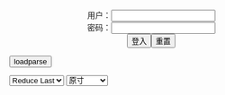 <center>用户：<INPUT TYPE="text" NAME="" id="name"><br></center>
<center>密码：<INPUT TYPE="password" NAME="" id="pass"><br></center>
<center><INPUT TYPE="button" value="登入" onclick="check()"><INPUT TYPE="reset" value="重置"></center>

<div style="display: none" id="mdm" name="dmd">
  <button onclick="location.reload()">Cover 0</button>
</div>

<button style="display: none" name="dmd" onclick="toggleb()">toggle</button>
<button onclick="loadparse()">loadparse</button>

<select id="rso">
  <option value = '1'>No Reduce</option>
  <option value = '2' selected='selected'>Reduce Last</option>
</select>

<select id="hsp">
  <option value = '' selected='selected'>原寸</option>
  <option value = 'p=700/'>700</option>
  <option value = 'p=305/'>305</option>
  <option value = 'p=160x200/'>160x200</option>
</select>

<br>
<div style="display: none" id="mdc" name="dmd">
</div>

<pre style="display: none" id = "raw">
<!-- 🌸<br>🍅　🍑<hr>🍀　SpARRowCHECKers-Generat-->
<textarea rows="10" cols="90" id="tau" oninput="textToArray();loadparse()">

</textarea><br><!-- 🍀<br>🍑　🍅<hr>🌸 -->

Manuel Ferrara - Aryana Adin's Bouncing 36 E Tits - Pornhub.com
https://www.pornhub.com/view_video.php?viewkey=ph5d2d0fd400aee

<font size="1" style="color:#DCDCDC">2022-08-06</font>

Daily Dose of Milah Romanov Comp - Pornhub.com
https://www.pornhub.com/view_video.php?viewkey=ph5c5d0ed09bf25

<font size="1" style="color:#DCDCDC">2022-08-06</font>

Waking up Maxxx Payne - Pornhub.com
https://www.pornhub.com/view_video.php?viewkey=ph58abddea919b1

<font size="1" style="color:#DCDCDC">2022-08-06</font>

Big Booty Mistress Delicious Loves the ArtemiXXX BBC Deep in her Pussy - Pornhub.com
https://www.pornhub.com/view_video.php?viewkey=ph619d081069b56

<font size="1" style="color:#DCDCDC">2022-08-06</font>

Naughty go go Dancer Tease - Alicia Hebi - Pornhub.com
https://www.pornhub.com/view_video.php?viewkey=ph62a25732a4053

<font size="1" style="color:#DCDCDC">2022-07-29</font>

College Girl Fuck herself with a Lollipop and Cum on it 女大学生用棒棒糖操自己 - Pornhub.com
https://www.pornhub.com/view_video.php?viewkey=ph62c75eb5c5394

<font size="1" style="color:#DCDCDC">2022-07-29</font>

Nicole Doshi how to Prep for Anal - Pornhub.com
https://www.pornhub.com/view_video.php?viewkey=ph62dc9e09d5f65

<font size="1" style="color:#DCDCDC">2022-07-29</font>

Test out "panty Toys" without Instructions (Not Porn) -- Alicia Hebi - Pornhub.com
https://www.pornhub.com/view_video.php?viewkey=ph62c6772ac2de1

<font size="1" style="color:#DCDCDC">2022-07-29</font>

XIAOYULIL&ENMARCHENOIRE made Fantastic BLOWJOB in Paris - Pornhub.com
https://www.pornhub.com/view_video.php?viewkey=ph5fc6b81729542

<font size="1" style="color:#DCDCDC">2022-07-29</font>

POV I Fucked my Hinge Date and made him Cum inside me - Pornhub.com
https://www.pornhub.com/view_video.php?viewkey=ph600678f63d136

<font size="1" style="color:#DCDCDC">2022-07-29</font>

Sexy Asian Maid Gets Fucked by her Employer for more Money - Pornhub.com
https://www.pornhub.com/view_video.php?viewkey=ph5fdadf8d01990

<font size="1" style="color:#DCDCDC">2022-07-29</font>

Fetish Alt Babe Anuskatzz Stuffed in Gaping Double Anal 3Way - EvilAngel - Pornhub.com
https://www.pornhub.com/view_video.php?viewkey=ph62d90d370c407

<font size="1" style="color:#DCDCDC">2022-07-29</font>

ALL ANAL Gia Derza and Paige Owens Anal Obsession - Pornhub.com
https://www.pornhub.com/view_video.php?viewkey=ph62df447054b40

<font size="1" style="color:#DCDCDC">2022-07-29</font>

Sub GF tries Dominant Edging - Pornhub.com
https://www.pornhub.com/view_video.php?viewkey=ph62d081ba86f19

<font size="1" style="color:#DCDCDC">2022-07-29</font>

Cum on my Toes, Pearl Thong Surprise, Foot Fetish Squirt Couch Fuck - Pornhub.com
https://www.pornhub.com/view_video.php?viewkey=ph62b11f12b9a40

<font size="1" style="color:#DCDCDC">2022-07-29</font>

Candy Corn up my Ass makes me Squirt TRAILER - Pornhub.com
https://www.pornhub.com/view_video.php?viewkey=ph61815665e694f

<font size="1" style="color:#DCDCDC">2022-07-29</font>

Director Joins in for Squirting Double Vag- VALERiCA STEELE, ALEX MACK, TYLER D (mr Lucky Pov) - Pornhub.com
https://www.pornhub.com/view_video.php?viewkey=ph62b0b4217b157

<font size="1" style="color:#DCDCDC">2022-07-29</font>

ALL ANAL Charlotte Sartre and Lydia Black are Lubed up and Ready - Pornhub.com
https://www.pornhub.com/view_video.php?viewkey=ph5eeba3401d5c3

<font size="1" style="color:#DCDCDC">2022-07-29</font>

ALL ANAL Valerica Steele and Karma RX's Anal Slutfest - Pornhub.com
https://www.pornhub.com/view_video.php?viewkey=ph619bfc4f545c5

<font size="1" style="color:#DCDCDC">2022-07-29</font>

PervCity Curvy MOMs Threesome Blowjob - Pornhub.com
https://www.pornhub.com/view_video.php?viewkey=ph562a67ec5c2fb

<font size="1" style="color:#DCDCDC">2022-07-29</font>

Tommy King Opens her Asshole and Gets Ready for Anal Sex - Pornhub.com
https://www.pornhub.com/view_video.php?viewkey=ph6158f3d5a8608

<font size="1" style="color:#DCDCDC">2022-07-29</font>

Curvy Brunette Lilly Hall Craves two Men DP - Pornhub.com
https://www.pornhub.com/view_video.php?viewkey=ph612c2daf3c3a0

<font size="1" style="color:#DCDCDC">2022-07-29</font>

Stunning Jasmine Jae is Ass Fucked by a Big Hard Cock - Pornhub.com
https://www.pornhub.com/view_video.php?viewkey=ph62ad203384670

<font size="1" style="color:#DCDCDC">2022-07-29</font>

Cruel Media TV Porn Videos & HD Scene Trailers | Pornhub
https://www.pornhub.com/channels/cruel-media-tv

<font size="1" style="color:#DCDCDC">2022-07-29</font>

Lisa Rose, EURO Anal MILF, Horny Slut & Lauro Giotto, Mugur, Double Penetration, Sexy Blond Tease#2 - Pornhub.com
https://www.pornhub.com/view_video.php?viewkey=ph62cad82825c93

<font size="1" style="color:#DCDCDC">2022-07-29</font>

MILF Jasmine Jae has her Ass Filled - Pornhub.com
https://www.pornhub.com/view_video.php?viewkey=ph593421602e69d

<font size="1" style="color:#DCDCDC">2022-07-29</font>

Bamvisions MILF Jasmine Jae Assblasted by Big Dick - Pornhub.com
https://www.pornhub.com/view_video.php?viewkey=ph5d30b3c401a35

Ball

<font size="1" style="color:#DCDCDC">2022-07-29</font>

LiveGonzo Sienna West Busty Anal Orgasm - Pornhub.com
https://www.pornhub.com/view_video.php?viewkey=1090449636

💛💛Sienna West

<font size="1" style="color:#DCDCDC">2022-07-29</font>

But them Tits Tho! Lust Crazed Anal Loving Babe Loves it Rough - Pornhub.com
https://www.pornhub.com/view_video.php?viewkey=ph55788ff65a1a5

💛💛Briana Banks

<font size="1" style="color:#DCDCDC">2022-08-06</font>

Stunning Busty Blonde getting a Creampie in her Ass Hole - Pornhub.com
https://www.pornhub.com/view_video.php?viewkey=ph5a985ad3e4fb0

<font size="1" style="color:#DCDCDC">2022-08-06</font>

Banging Beauties Anal Pornslut Candy Mason - Pornhub.com
https://www.pornhub.com/view_video.php?viewkey=ph5d28b52c4e149

<font size="1" style="color:#DCDCDC">2022-07-29</font>

💛💛Candy Manson

MILF ANAL WHORE SHYLA STYLEZ CAN NEVER GET ENOUGH COCK IN HER ASS - Pornhub.com
https://www.pornhub.com/view_video.php?viewkey=ph5e25a68a36678

Shyla Stylez

<font size="1" style="color:#DCDCDC">2022-07-29</font>

Ass Traffic Nikky has it in both Holes with a Hot Sperm Bath - Pornhub.com
https://www.pornhub.com/view_video.php?viewkey=ph570249c7227d4

<font size="1" style="color:#DCDCDC">2022-07-29</font>

Helena Sweet Petite Euro Hungaria Babe Gets Fucked by NickLang in Anal Slust we Trust Swallow Teaser - Pornhub.com
https://www.pornhub.com/view_video.php?viewkey=ph627f5572062ec

<font size="1" style="color:#DCDCDC">2022-07-29</font>

3 Guys x 3 Girls Double Anal Party - Pornhub.com
https://www.pornhub.com/view_video.php?viewkey=ph6100429fc01a0

Party

<font size="1" style="color:#DCDCDC">2022-07-29</font>

Gangbanged Skirt & Stockings - Pornhub.com
https://www.pornhub.com/view_video.php?viewkey=ph61fe9a5383b11

<font size="1" style="color:#DCDCDC">2022-07-29</font>

BANGBROS - Big Ass Latina Spicy J & Ebony Nina Rotti on Ass Parade! - Pornhub.com
https://www.pornhub.com/view_video.php?viewkey=ph5a8431de97b61

<font size="1" style="color:#DCDCDC">2022-07-29</font>

BEAUTIFUL BLONDE ANGELINA LOVE GETS BOTH HER PRETTY HOLES FILLED - Pornhub.com
https://www.pornhub.com/view_video.php?viewkey=ph5f205c146c119

<font size="1" style="color:#DCDCDC">2022-07-29</font>

Pizza Sluts Receives Special PIZZA DELIVERY - Pornhub.com
https://www.pornhub.com/view_video.php?viewkey=ph5f9709d11ced7

Victoria Cakes

<font size="1" style="color:#DCDCDC">2022-07-29</font>

BANGBROS - Isiah Maxwell Gets a Slice of Victoria Cakes in the 305 - Pornhub.com
https://www.pornhub.com/view_video.php?viewkey=ph5ff371135aebb

Victoria Cakes

<font size="1" style="color:#DCDCDC">2022-07-29</font>

GoGo FuK me Creampie - Pornhub.com
https://www.pornhub.com/view_video.php?viewkey=ph5e83b0a50754e

Gogo Fukme

<font size="1" style="color:#DCDCDC">2022-07-29</font>

EBONY MYSTIQUE SUCK 15 INCH DICK - Pornhub.com
https://www.pornhub.com/view_video.php?viewkey=ph6251a0dbbc70f

<font size="1" style="color:#DCDCDC">2022-07-29</font>

Brazzers - a Double Facial is a must in Ebony Mystique's Daily Skin Care Routine - Pornhub.com
https://www.pornhub.com/view_video.php?viewkey=ph60d5d426ca965

Ebony Mystique

<font size="1" style="color:#DCDCDC">2022-07-29</font>

Analized Porn Videos & HD Scene Trailers | Pornhub
https://www.pornhub.com/channels/analized

<font size="1" style="color:#DCDCDC">2022-07-29</font>

PROPERTY MANAGER GOES ALL IN
https://www.pornhub.com/view_video.php?viewkey=ph613a6138e64f6

<font size="1" style="color:#DCDCDC">2022-06-06</font>

Updated Stairway Squirt
https://www.pornhub.com/view_video.php?viewkey=ph59e03fc42217c

<font size="1" style="color:#DCDCDC">2022-06-06</font>

Amazing Pornstar Luscious Lopez Orgasming like a Whore with a Big Black Cock in her Ass
https://www.pornhub.com/view_video.php?viewkey=ph625954e35992c

<font size="1" style="color:#DCDCDC">2022-05-16</font>

Hot Blonde with Big Natural Boobs Fucked by Marco Banderas
https://www.pornhub.com/view_video.php?viewkey=ph61f269f202b9c

<font size="1" style="color:#DCDCDC">2022-05-16</font>

Fake Hostel Kathy Anderson Fucks Italian and Mexican Boys
https://www.pornhub.com/view_video.php?viewkey=ph5dac02fcc37be

<font size="1" style="color:#DCDCDC">2022-05-16</font>

ROSE KUSH
https://www.pornhub.com/view_video.php?viewkey=ph61447da664d80

<font size="1" style="color:#DCDCDC">2022-05-16</font>

https://www.pornhub.com/view_video.php?viewkey=ph624815ff2242f
https://www.pornhub.com/view_video.php?viewkey=ph6240cbbcbad2a
https://www.pornhub.com/view_video.php?viewkey=ph5e4e31432310f
https://www.pornhub.com/view_video.php?viewkey=ph5d9308b8d7395
https://www.pornhub.com/view_video.php?viewkey=ph5d969df838bfe

PASCALSSUBSLUTS - Busty MILF Submits to Rough Sex Master
https://www.pornhub.com/view_video.php?viewkey=ph5bbdc70cb099f

<font size="1" style="color:#DCDCDC">2022-05-16</font>

BUSTY Candela wants a Porn Comeback with an Ex-celebrity
https://www.pornhub.com/view_video.php?viewkey=ph605de3cb2b0e3

<font size="1" style="color:#DCDCDC">2022-05-16</font>

Fake Taxi Sabien Demonia in Fishnets Gets Fuck by a Big Cock with her Big Natural Tits out
https://www.pornhub.com/view_video.php?viewkey=ph6087002cf3118

<font size="1" style="color:#DCDCDC">2022-05-16</font>

Fake Hostel Big Busty Girls have their way with Australian Backpacker
https://www.pornhub.com/view_video.php?viewkey=ph5bbb231432e21

<font size="1" style="color:#DCDCDC">2022-05-16</font>

Sabien DeMonia Porn Videos - Verified Pornstar Profile | Pornhub
https://www.pornhub.com/pornstar/sabien-demonia

<font size="1" style="color:#DCDCDC">2022-05-16</font>

Job Interview Threesome in the Office with Hot Bimbo Bitch Boss Tori Cummings
https://www.pornhub.com/view_video.php?viewkey=ph61f509541031f

<font size="1" style="color:#DCDCDC">2022-05-16</font>

Selah Rain Porn Videos - Verified Pornstar Profile | Pornhub
https://www.pornhub.com/pornstar/selah-rain

<font size="1" style="color:#DCDCDC">2022-05-16</font>

Selah Rains Epic welcome back Gang Bang
https://www.pornhub.com/view_video.php?viewkey=ph5971022d54130

<font size="1" style="color:#DCDCDC">2022-05-16</font>

Killergram Jaiden West taking Big Cock in the Gloryhole
https://www.pornhub.com/view_video.php?viewkey=ph577a4ccdc1d18

<font size="1" style="color:#DCDCDC">2022-05-01</font>


Threeway Fuck Fest with Lily Lane and Samantha Mack
https://www.pornhub.com/view_video.php?viewkey=ph61d6f969f1a12

<font size="1" style="color:#DCDCDC">2022-05-01</font>

https://www.pornhub.com/view_video.php?viewkey=ph5c7a51be97ef6
https://www.pornhub.com/view_video.php?viewkey=1803262890
https://www.pornhub.com/view_video.php?viewkey=1015169907
https://www.pornhub.com/view_video.php?viewkey=ph5d275c5d849f1
https://www.pornhub.com/view_video.php?viewkey=942709037
https://www.pornhub.com/view_video.php?viewkey=600376802
https://www.pornhub.com/view_video.php?viewkey=1429552395
https://www.pornhub.com/view_video.php?viewkey=ph573ee9fbda8da
https://www.pornhub.com/view_video.php?viewkey=947071190
https://www.pornhub.com/view_video.php?viewkey=ph5d1db044d2d2f

Rebecca more Gangbang
https://www.pornhub.com/view_video.php?viewkey=ph5ca8b13b9401a

<font size="1" style="color:#DCDCDC">2022-05-01</font>

KittyCore Fick Auch Mit Jedem !!!
https://www.pornhub.com/view_video.php?viewkey=ph5a8a6183df840

<font size="1" style="color:#DCDCDC">2022-05-01</font>

https://www.pornhub.com/view_video.php?viewkey=ph5a8a61843019c

BERLIN GERMAN TATTOO BBW MILF WITH BIG TITS FOR REAL SEXDATE POV
https://www.pornhub.com/view_video.php?viewkey=ph5fa1da7d4ede4

<font size="1" style="color:#DCDCDC">2022-05-01</font>

Romantisches Echtes Date Mit Deutscher Tattoo Schlampe
https://www.pornhub.com/view_video.php?viewkey=ph608a8ceabdf0c

<font size="1" style="color:#DCDCDC">2022-05-01</font>

Sabrina Sabrok Fishnet Bodysuit Masturbation Video Completo
https://www.pornhub.com/view_video.php?viewkey=ph5ab84b2187b5b

<font size="1" style="color:#DCDCDC">2022-05-01</font>

Camsoda - Big Tits MILF Ryan Keely has Strong Orgasm while Reading the News
https://www.pornhub.com/view_video.php?viewkey=ph61fd4755c3905

<font size="1" style="color:#DCDCDC">2022-05-01</font>

Camsoda - Big Boobs MILF Ryan Keely Gets Freaky with Sex Machine Live on Air
https://www.pornhub.com/view_video.php?viewkey=ph624f186b3b9c8&pkey=59578482

<font size="1" style="color:#DCDCDC">2022-05-01</font>

HITZEFREI Sexy German Babe with Huge Tits wants it Hard
https://www.pornhub.com/view_video.php?viewkey=ph5c897772ee68e

https://ei.phncdn.com/videos/201903/13/212914432/original/(m=q83_4OUbeaAaGwObaaaa)(mh=p_95cTrCfvpN0-hc)0.jpg

<font size="1" style="color:#DCDCDC">2022-04-26</font>

HITZEFREI Dr Mia Blow Masturbates in the Office
https://www.pornhub.com/view_video.php?viewkey=ph5d31124fe4e3e

https://di.phncdn.com/videos/201907/19/236232341/original/(m=qLMXVZUbeaAaGwObaaaa)(mh=F0bwKY2jYzhoQfo6)0.jpg

<font size="1" style="color:#DCDCDC">2022-04-26</font>

PERFECT BIG ASS TATTOO MILF HOOKER WITH BIG TITS MAKE ESCORT SEXDATE PICKUP
https://www.pornhub.com/view_video.php?viewkey=ph6040d8f0d17b4

<font size="1" style="color:#DCDCDC">2022-05-01</font>

Alexxa Vice wants him to Bang her Bubble Butt during their Naughty Date! Wolf Wagner Originals
https://www.pornhub.com/view_video.php?viewkey=ph60af9d5aeb7d1

https://di.phncdn.com/videos/202105/27/388681251/original/(m=eaAaGwObaaaa)(mh=Bfz0KZjkh6WNUOGF)6.jpg

<font size="1" style="color:#DCDCDC">2022-04-26</font>

Deutsche Fette Blondine MILF Mit Nylon Und Dickem Arsch
https://www.pornhub.com/view_video.php?viewkey=ph60a63f00c1db4

https://di.phncdn.com/videos/202105/20/388321411/thumbs_5/(m=eaAaGwObaaaa)(mh=WezEibGsTjav4pn1)15.jpg

<font size="1" style="color:#DCDCDC">2022-04-26</font>

DEUTSCHE MOLLIGE BBW MIT MEGA TITTEN GEFICKT
https://www.pornhub.com/view_video.php?viewkey=ph60a3a37abeba0

https://di.phncdn.com/videos/202105/18/388214261/thumbs_5/(m=eaAaGwObaaaa)(mh=wtoYkj88rN72bdR8)15.jpg

<font size="1" style="color:#DCDCDC">2022-04-26</font>

Big Tits Karma Rx Plays with her Pussy and Dildo in a Hot Solo Performance
https://www.pornhub.com/view_video.php?viewkey=ph5cd9f0b75c642

https://di.phncdn.com/videos/201905/13/223500161/thumbs_5/(m=eaAaGwObaaaa)(mh=HF6ZJv31L9hLVUIA)12.jpg

<font size="1" style="color:#DCDCDC">2022-04-26</font>

Solo Babe, Karma Rx is Masturbating and Moaning, in 4K
https://www.pornhub.com/view_video.php?viewkey=ph6102fac12d2d6

<font size="1" style="color:#DCDCDC">2022-05-01</font>

HITZEFREI Fucking Busty German Babe Mia Blow outside
https://www.pornhub.com/view_video.php?viewkey=ph5c991bc44fa2d

https://di.phncdn.com/videos/201903/25/214942022/original/(m=q-VMZPUbeaAaGwObaaaa)(mh=e_9ORc_NBpTfOImf)0.jpg

<font size="1" style="color:#DCDCDC">2022-04-26</font>

HERLIMIT - Huge Tits German Slut Mia Blow Gets her Throat and Ass Fucked
https://www.pornhub.com/view_video.php?viewkey=ph61d41849672bc

https://di.phncdn.com/videos/202201/04/400719281/original/(m=eaAaGwObaaaa)(mh=IQfewpWz5MAuEbgi)16.jpg

<font size="1" style="color:#DCDCDC">2022-04-26</font>

HERLIMIT - first Rough Threesome for Huge Tits MILF Blondie Fesser
https://www.pornhub.com/view_video.php?viewkey=ph622633e25f64c

https://ei.phncdn.com/videos/202203/07/404232271/original/(m=eaAaGwObaaaa)(mh=EVMxvk-2C6D45-1B)16.jpg

<font size="1" style="color:#DCDCDC">2022-04-26</font>

Street Walker British Slut ALEXXA VICE GETS FUCKED IN THE ASS BY BIG DICK PUNTER
https://www.pornhub.com/view_video.php?viewkey=ph6062bdac45f98

<font size="1" style="color:#DCDCDC">2022-04-26</font>

DigitalPlayground - Danny D & David Hughes always have a Great Time especially with Rebecca more
https://www.pornhub.com/view_video.php?viewkey=ph620e5e76080f8

<font size="1" style="color:#DCDCDC">2022-04-26</font>

Digital Playground - Monique Alexander & Madison Ivy Share in Kinky Threeso
https://www.pornhub.com/view_video.php?viewkey=ph5d7aad3514f8d

<font size="1" style="color:#DCDCDC">2022-04-26</font>

Madison Ivy and Christy Mack Share a Married Man
https://www.pornhub.com/view_video.php?viewkey=1801694918

<font size="1" style="color:#DCDCDC">2022-04-26</font>

B(l)ockbuster 10 Kada Love Trailer
https://www.pornhub.com/view_video.php?viewkey=ph601e61571cab6

<font size="1" style="color:#DCDCDC">2022-04-26</font>

Two Babes Bang a Hung Headmaster after Class
https://www.pornhub.com/view_video.php?viewkey=ph60ca3f03a1edf

<font size="1" style="color:#DCDCDC">2022-04-26</font>

Two Hot Students Fuck their Teacher in Detention
https://www.pornhub.com/view_video.php?viewkey=ph5da89e3022f70

<font size="1" style="color:#DCDCDC">2022-04-26</font>

WickedPictures - Classroom Orgy Led by Teacher
https://www.pornhub.com/view_video.php?viewkey=ph5e270f520296a

<font size="1" style="color:#DCDCDC">2022-04-26</font>

RoccoSiffredi Sexy Squirting Auditions Orgy
https://www.pornhub.com/view_video.php?viewkey=ph583460b9725a5

<font size="1" style="color:#DCDCDC">2022-04-26</font>

It’s almost Time for Class
https://www.pornhub.com/view_video.php?viewkey=ph62148f8090c68

<font size="1" style="color:#DCDCDC">2022-04-26</font>

Lesbian Lessons after Class
https://www.pornhub.com/view_video.php?viewkey=ph61efa6237edfd

<font size="1" style="color:#DCDCDC">2022-04-26</font>

Carisma's Big Ass Fat Pussy Ridding a Huge Cock Cow Girl
https://www.pornhub.com/view_video.php?viewkey=ph6040b349b9c28

<font size="1" style="color:#DCDCDC">2022-04-26</font>

Sexy BBW Juicy Tee Gets Eaten out on IG Live
https://www.pornhub.com/view_video.php?viewkey=ph624b6ede8144b

https://di.phncdn.com/videos/202204/04/405884231/original/(m=eafTGgaaaa)(mh=xKX4LmSRxXefUGyk)15.jpg

<font size="1" style="color:#DCDCDC">2022-04-26</font>

Muva Phoenix x Juicy Tee Share BBC
https://www.pornhub.com/view_video.php?viewkey=ph606567690ad22

<font size="1" style="color:#DCDCDC">2022-04-26</font>

BLACKED - SQUAD GOALS - the Gangbang Compilation
https://www.pornhub.com/view_video.php?viewkey=ph624da9f9bbabb

https://di.phncdn.com/videos/202204/06/405978261/original/(m=eafTGgaaaa)(mh=mxOiiToOX20HtuSH)11.jpg
https://di.phncdn.com/pics/sites/000/013/451/cover1592951649/(m=maeRSaaGqaq)(mh=RM7PBOh1OdxKT86l)1323x270.jpg

<font size="1" style="color:#DCDCDC">2022-04-26</font>

He CUMS 3 TIMES while Shaking SQUIRTING ORGASM in Cowgirl
https://www.pornhub.com/view_video.php?viewkey=ph622bc91492965

https://ei.phncdn.com/videos/202203/11/404487651/original/(m=q0GO6IXbeafTGgaaaa)(mh=zbY86uUndBA8cfOE)0.jpg

<font size="1" style="color:#DCDCDC">2022-04-26</font>

Santana Red Porn Videos - Verified Pornstar Profile | Pornhub
https://www.pornhub.com/pornstar/santana-red

<font size="1" style="color:#DCDCDC">2022-04-05</font>

Lissa Tyler's Porn Videos | Pornhub
https://www.pornhub.com/model/lissa-tyler

<font size="1" style="color:#DCDCDC">2022-04-05</font>

https://www.pornhub.com/view_video.php?viewkey=ph61fc2739a402e
https://www.pornhub.com/view_video.php?viewkey=ph5e528f13d3a07
https://www.pornhub.com/view_video.php?viewkey=ph6061a5263d4e8
https://www.pornhub.com/view_video.php?viewkey=ph60799e25e5fdd
https://www.pornhub.com/view_video.php?viewkey=ph60011cb5b2a7f
https://www.pornhub.com/view_video.php?viewkey=ph616516b22869b
https://www.pornhub.com/view_video.php?viewkey=ph60530893e1370
https://www.pornhub.com/view_video.php?viewkey=ph60d4f9fbdd5ee
https://www.pornhub.com/view_video.php?viewkey=ph5d56ae9278fb6
https://www.pornhub.com/view_video.php?viewkey=ph5c94245631e9c
https://www.pornhub.com/view_video.php?viewkey=ph61b0e2fdc94bc
https://www.pornhub.com/view_video.php?viewkey=ph606b905e1be9d
https://www.pornhub.com/view_video.php?viewkey=ph5e962d97d7932
https://www.pornhub.com/view_video.php?viewkey=ph5f5a41a10f5a4
https://www.pornhub.com/view_video.php?viewkey=ph5ef0f8f4cd4b9
https://www.pornhub.com/view_video.php?viewkey=137301007
https://www.pornhub.com/view_video.php?viewkey=ph5cc0436bbbbd0
https://www.pornhub.com/view_video.php?viewkey=ph5fcfccd25dfb0

Big Tits Bombshell Janey Doe Jerk off Instructions to her FWB
https://www.pornhub.com/view_video.php?viewkey=ph60cb458bdaeeb
https://di.phncdn.com/videos/202106/17/389757941/original/(m=q8352SWbeaAaGwObaaaa)(mh=KDAk2l99dHske5LT)0.jpg
<font size="1" style="color:#DCDCDC">2022-04-05</font>

JOI Babes Porn Videos & HD Scene Trailers | Pornhub
https://www.pornhub.com/channels/joi-babes

https://www.pornhub.com/view_video.php?viewkey=ph61779cb05f727
https://www.pornhub.com/view_video.php?viewkey=ph613b3e7321e08

<font size="1" style="color:#DCDCDC">2022-04-05</font>

KITTYSXXXPLAYHOUSE CURVY BBW DANCER FUCKED HARD
https://www.pornhub.com/view_video.php?viewkey=ph5b3ac8e030ac3
https://ei.phncdn.com/videos/201807/03/172849011/original/(m=eaAaGwObaaaa)(mh=no3UCcgT_N24C7pH)16.jpg
<font size="1" style="color:#DCDCDC">2022-04-05</font>

Marin Kitagawa Invited you to take Measurements and got Fucked - CUT Version
https://www.pornhub.com/view_video.php?viewkey=ph62309a56c8265
https://di.phncdn.com/videos/202203/15/404696521/original/(m=eaAaGwObaaaa)(mh=q9z6tgBXvNf3Z9O7)12.jpg
<font size="1" style="color:#DCDCDC">2022-04-05</font>

The Phatness Porn Videos & HD Scene Trailers | Pornhub
https://www.pornhub.com/channels/the-phatness

<font size="1" style="color:#DCDCDC">2022-04-04</font>

Thephatness Juicy Redd
https://www.pornhub.com/view_video.php?viewkey=ph6223f454b6283

https://di.phncdn.com/videos/202203/05/404144011/original/(m=eaAaGwObaaaa)(mh=0hQkInqwRw6xbrbn)14.jpg

<font size="1" style="color:#DCDCDC">2022-04-04</font>

THEPHATNESS NIKKI NAILZ MEGA BOOTY SSBBW
https://www.pornhub.com/view_video.php?viewkey=ph5df31a1cbdcb5

https://di.phncdn.com/videos/201912/13/268273092/original/(m=eaAaGwObaaaa)(mh=7xrkZUhamoAQxPQV)12.jpg

<font size="1" style="color:#DCDCDC">2022-04-04</font>

JUICY BOMSHELL BIG BOOTY CURVY BBW
https://www.pornhub.com/view_video.php?viewkey=ph57ff7a83c579a

https://di.phncdn.com/videos/201610/13/92769581/original/(m=eaAaGwObaaaa)(mh=OXtvLwngLOyIE19V)0.jpg

<font size="1" style="color:#DCDCDC">2022-04-04</font>

BIG BUTT MATURE MILF Ms JACKSON Gets Cuffed
https://www.pornhub.com/view_video.php?viewkey=ph5f86f8fae2d60

https://di.phncdn.com/videos/202010/14/360727062/original/(m=eaAaGwObaaaa)(mh=04MG_Z071kh4wPYT)11.jpg

<font size="1" style="color:#DCDCDC">2022-04-04</font>

Allblackbbw1's Porn Videos | Pornhub
https://www.pornhub.com/model/allblackbbw1

<font size="1" style="color:#DCDCDC">2022-04-04</font>


THEPHATNESS CINNAMON BROWN 2
https://www.pornhub.com/view_video.php?viewkey=ph61996bbe21426

https://di.phncdn.com/videos/202111/20/398382211/original/(m=eaAaGwObaaaa)(mh=LDYjLwheHqr-70k9)7.jpg

<font size="1" style="color:#DCDCDC">2022-04-05</font>


BBW Loves Froggy
https://www.pornhub.com/view_video.php?viewkey=ph61e1592da66a0
https://ei.phncdn.com/videos/202201/14/401300661/original/(m=eaAaGwObaaaa)(mh=lAA3YG9a-xhpNAMV)14.jpg
<font size="1" style="color:#DCDCDC">2022-04-05</font>

SSBBW FLEW IN FROM OUT OF TOWN TO LET ME HIT THE SPOT
https://www.pornhub.com/view_video.php?viewkey=ph60ac57b242e04
https://di.phncdn.com/videos/202105/25/388552821/original/(m=eaAaGwObaaaa)(mh=5loyBPsWweSAK5VJ)3.jpg
<font size="1" style="color:#DCDCDC">2022-04-05</font>


Doggystyle Mayhem
https://www.pornhub.com/view_video.php?viewkey=ph61e162a84a643
https://ei.phncdn.com/videos/202201/14/401302551/original/(m=eaAaGwObaaaa)(mh=tNek3kth5JnHV3Ys)13.jpg
<font size="1" style="color:#DCDCDC">2022-04-05</font>


Face down Ass up
https://www.pornhub.com/view_video.php?viewkey=ph61e3676ac276f
https://ei.phncdn.com/videos/202201/16/401386521/original/(m=eaAaGwObaaaa)(mh=pi6tRIoppoBxeG3g)3.jpg
<font size="1" style="color:#DCDCDC">2022-04-05</font>

Allblackbbw1
BIG BUTT MILF Ms JACKSON
https://www.pornhub.com/view_video.php?viewkey=ph5ed531ea6a1e5
https://ei.phncdn.com/videos/202006/01/319673821/original/(m=eaAaGwObaaaa)(mh=qxNZ0t_m1OaDcsq3)2.jpg
<font size="1" style="color:#DCDCDC">2022-04-05</font>

SEXY THICK SERENA VIXEN
https://www.pornhub.com/view_video.php?viewkey=ph61fdf23b8195f
https://di.phncdn.com/videos/202202/05/402529871/original/(m=eaAaGwObaaaa)(mh=p1yl0aMBgNGirH8H)13.jpg
<font size="1" style="color:#DCDCDC">2022-04-05</font>

SEX TAPE
https://www.pornhub.com/view_video.php?viewkey=ph5e116008139e9
https://di.phncdn.com/videos/202001/05/274111211/original/(m=eaAaGwObaaaa)(mh=f2FCYb0yKOArskfB)8.jpg
<font size="1" style="color:#DCDCDC">2022-04-04</font>

Bouncy Black Tits 9 - Scene 4
https://www.pornhub.com/view_video.php?viewkey=938653846
https://di.phncdn.com/videos/201304/05/11080421/original/(m=eaAaGwObaaaa)(mh=V3BoVQ56Csn5kH1N)1.jpg
<font size="1" style="color:#DCDCDC">2022-04-05</font>

Booty Clappin' Thic Ass Dick Cobbler and MZBOOTYXXXDOTCOM`龖龖囗`
https://www.pornhub.com/view_video.php?viewkey=ph5e5d7b3db1624

https://di.phncdn.com/videos/202003/02/289408962/original/(m=eaAaGwObaaaa)(mh=m_dEE7QIHQZnC1R3)15.jpg

<font size="1" style="color:#DCDCDC">2022-04-04</font>

Chubby Black Booty Love Black Dick
https://www.pornhub.com/view_video.php?viewkey=ph5c95e24add12c

<font size="1" style="color:#DCDCDC">2022-06-06</font>

Bouncy Black Tits 9 - Scene 4`龖龖囗`
https://www.pornhub.com/view_video.php?viewkey=938653846

https://di.phncdn.com/videos/201304/05/11080421/original/(m=eaAaGwObaaaa)(mh=V3BoVQ56Csn5kH1N)1.jpg

<font size="1" style="color:#DCDCDC">2022-04-04</font>

BIG GIRLS NEED LOVE TOO
https://www.pornhub.com/view_video.php?viewkey=ph59e6a0b7a5442
https://di.phncdn.com/videos/201710/18/137415352/original/(m=eqglHgaaaa)(mh=w1K30jyBR5-u3jxq)8.jpg
<font size="1" style="color:#DCDCDC">2022-04-04</font>

Heavy Duty 5 - Scene 2
https://www.pornhub.com/view_video.php?viewkey=2017261311
https://ei.phncdn.com/videos/201311/12/19633871/original/(m=eqglHgaaaa)(mh=_l-yjCGgHgmm9jv6)9.jpg
<font size="1" style="color:#DCDCDC">2022-04-04</font>

Miami Phat Ass Retreat Scene 3
https://www.pornhub.com/view_video.php?viewkey=ph5aca9799b67d4
https://di.phncdn.com/videos/201804/08/161338212/original/(m=eaAaGwObaaaa)(mh=06ybiZzKWIn5Qz00)5.jpg
<font size="1" style="color:#DCDCDC">2022-04-04</font>

Blane Bryant's BBBW 16 - Scene 1
https://www.pornhub.com/view_video.php?viewkey=1268868516

https://ei.phncdn.com/videos/201302/02/9512351/original/(m=eqglHgaaaa)(mh=rmOWC0o2zN5GVgf9)15.jpg

<font size="1" style="color:#DCDCDC">2022-04-04</font>

Dogg Vision Porn Videos & HD Scene Trailers | Pornhub
https://www.pornhub.com/channels/dogg-vision

https://ei.phncdn.com/videos/202111/23/398523561/thumbs_9/(m=eaAaGwObaaaa)(mh=e9C2qZK5_mJLnm6-)12.jpg

<font size="1" style="color:#DCDCDC">2022-04-04</font>

Cuckold Fantasy my Hubby would Love to CleanUp
https://www.pornhub.com/view_video.php?viewkey=ph5e33d0deda547

edged 2 times
https://ei.phncdn.com/videos/202001/31/280764881/original/(m=eaAaGwObaaaa)(mh=YUfDTf-AQyCuJmII)12.jpg

<font size="1" style="color:#DCDCDC">2022-04-04</font>

BBWHighway Porn Videos & HD Scene Trailers | Pornhub
https://www.pornhub.com/channels/bbwhighway

<font size="1" style="color:#DCDCDC">2022-04-04</font>

BBW Chokahontas Photo Shoot before her Gangbang
https://www.pornhub.com/view_video.php?viewkey=ph611f4faa79d8d

https://ei.phncdn.com/videos/202108/20/393257761/original/(m=eaAaGwObaaaa)(mh=0C8qBE8FP5RLEiwo)16.jpg

<font size="1" style="color:#DCDCDC">2022-04-04</font>

Light Skin BBW got Skills
https://www.pornhub.com/view_video.php?viewkey=ph5e2843044c44b

https://di.phncdn.com/videos/202001/22/278520661/original/(m=eaAaGwObaaaa)(mh=vFQ0iTbr8vksx9_1)9.jpg

<font size="1" style="color:#DCDCDC">2022-04-04</font>

Chokahontas Big Butt Fucked Doggy Style Stretch3x
https://www.pornhub.com/view_video.php?viewkey=ph61238e7328619

https://ei.phncdn.com/videos/202108/23/393441211/original/(m=eaAaGwObaaaa)(mh=VpAxh5k7qCHvdc8_)9.jpg

<font size="1" style="color:#DCDCDC">2022-04-04</font>

Big Butt BBW Latina Thick Puerto Rican Queen is back with Mr.Stixxx
https://www.pornhub.com/view_video.php?viewkey=ph5d1f4fd9b72e5

https://di.phncdn.com/videos/201907/05/233470171/original/(m=eaAaGwObaaaa)(mh=mrbG_ie2HRTDTaAh)7.jpg

<font size="1" style="color:#DCDCDC">2022-04-04</font>

Big Booty BBW Candi Rayne first Video is a Hot Threesome with @Don Prince a
https://www.pornhub.com/view_video.php?viewkey=ph5bdf45f6693ea

https://di.phncdn.com/videos/201811/04/190561201/original/(m=eaAaGwObaaaa)(mh=fca5L0MgH3e663vm)10.jpg

<font size="1" style="color:#DCDCDC">2022-04-04</font>

Big Black Woman Double Penetrated in a Gangbang
https://www.pornhub.com/view_video.php?viewkey=ph61a65f132d041

https://ei.phncdn.com/videos/202111/30/398911081/original/(m=eaAaGwObaaaa)(mh=YRPVY8jbaXKwwDM7)16.jpg

<font size="1" style="color:#DCDCDC">2022-04-04</font>

Lil Man Ronnie Hendrixxx and the Crew Fucks 400 Lb Sbbw
https://www.pornhub.com/view_video.php?viewkey=ph603904e52043f

https://di.phncdn.com/videos/202102/26/384293472/original/(m=eaAaGwObaaaa)(mh=JKh7BybYrhv0V9fs)16.jpg

<font size="1" style="color:#DCDCDC">2022-04-04</font>

BIG TIT LATINA CREAMPIE
https://www.pornhub.com/view_video.php?viewkey=ph5dabb85ed419c

https://ei.phncdn.com/videos/201910/20/255968061/original/(m=eaAaGwObaaaa)(mh=bB5CGUhR1j9Kgu5U)11.jpg

<font size="1" style="color:#DCDCDC">2022-04-04</font>

Macchiato BBW get Great Pound in Missionary
https://www.pornhub.com/view_video.php?viewkey=ph5ea7a39c268f9

https://ei.phncdn.com/videos/202004/28/308118321/original/(m=eaAaGwObaaaa)(mh=nysWEy3jsmA2p3Bu)9.jpg

<font size="1" style="color:#DCDCDC">2022-04-04</font>

Dallas Playhouse Don and Majiik in a Threesome
https://www.pornhub.com/view_video.php?viewkey=ph61594cae086ef

https://ei.phncdn.com/videos/202110/03/395739671/thumbs_5/(m=eaAaGwObaaaa)(mh=CiSG8faGnsrrxT4m)7.jpg

<font size="1" style="color:#DCDCDC">2022-04-04</font>

Big Butt BBW Threesome
https://www.pornhub.com/view_video.php?viewkey=ph61594cad98a01
https://di.phncdn.com/videos/202110/03/395737351/original/(m=eaAaGwObaaaa)(mh=FFjAdVZc8kkO1AlN)5.jpg
<font size="1" style="color:#DCDCDC">2022-04-04</font>

Big Booty BBW Backshots
https://www.pornhub.com/view_video.php?viewkey=ph61594cad55fdb
https://di.phncdn.com/videos/202110/03/395737351/original/(m=eaAaGwObaaaa)(mh=FFjAdVZc8kkO1AlN)5.jpg
<font size="1" style="color:#DCDCDC">2022-04-04</font>

Ebony Big Booty Red Thunda Takes Don Prince on BBWHighway.com
https://www.pornhub.com/view_video.php?viewkey=ph5996df99100fe

https://di.phncdn.com/videos/201708/18/129031971/thumbs_5/(m=eaAaGwObaaaa)(mh=OwOzHxhaV4dBoaSh)5.jpg

<font size="1" style="color:#DCDCDC">2022-04-04</font>

Bouncy Black Tits 11 - Scene 2
https://www.pornhub.com/view_video.php?viewkey=ph56b14e324b79c

https://di.phncdn.com/videos/201602/03/67691121/original/(m=eaAaGwObaaaa)(mh=mKEhE5kANI7YN4JT)14.jpg

<font size="1" style="color:#DCDCDC">2022-04-04</font>

Jeffs Models Porn Videos & HD Scene Trailers | Pornhub
https://www.pornhub.com/channels/jeffs-models/videos?page=2

https://di.phncdn.com/videos/202203/08/404252281/original/(m=eaAaGwObaaaa)(mh=W5k8tM75Y6-RbbsH)12.jpg

<font size="1" style="color:#DCDCDC">2022-04-04</font>

Jada Bandz & Gfs Dominate Ex Boyfriend
https://www.pornhub.com/view_video.php?viewkey=ph60de836f6dbbf

https://ei.phncdn.com/videos/202107/02/390532191/original/(m=eaAaGwObaaaa)(mh=9f2zVBJPeu-xFiuz)7.jpg

<font size="1" style="color:#DCDCDC">2022-04-04</font>

Sexy Ebony Busty Babe Zariah June
https://www.pornhub.com/view_video.php?viewkey=ph5af4864ae66fb

https://ei.phncdn.com/videos/201805/10/165584751/original/(m=eaAaGwObaaaa)(mh=cY9gJdvx77t7D63j)14.jpg

<font size="1" style="color:#DCDCDC">2022-04-04</font>

Fuck Fatties Porn Videos & HD Scene Trailers | Pornhub
https://www.pornhub.com/channels/fuckfatties
https://ei.phncdn.com/videos/202012/09/378009991/original/(m=eaAaGwObaaaa)(mh=iRZJzdlsLplAqz36)13.jpg
<font size="1" style="color:#DCDCDC">2022-04-04</font>

FuckFatties - Gigantic Ebony Hottie Deals with Black Cock
https://www.pornhub.com/view_video.php?viewkey=ph5fd059d232037

<font size="1" style="color:#DCDCDC">2022-04-04</font>

Fuck Fatties - Fat Ebony Babe Easily Riding her Boyfriend's BBC
https://www.pornhub.com/view_video.php?viewkey=ph6130873404b66

https://ei.phncdn.com/videos/202109/02/394000271/original/(m=eaAaGwObaaaa)(mh=Ag0bKgmCB45YYpXq)5.jpg

<font size="1" style="color:#DCDCDC">2022-04-04</font>

Fuck Fatties Fat Big Black Cock Man Handling Plump Juicy Ebony Pussy
https://www.pornhub.com/view_video.php?viewkey=ph623efb8f5657d

https://ei.phncdn.com/videos/202203/26/405349501/original/(m=eaAaGwObaaaa)(mh=donXtK8Iv4cDPfrz)2.jpg

<font size="1" style="color:#DCDCDC">2022-04-04</font>

Panterra, Fat Black Babe with Amazing Big Black Ass Gets Fucked by Shorty Mac
https://www.pornhub.com/view_video.php?viewkey=ph60db38f312004

https://ei.phncdn.com/videos/202106/29/390394941/original/(m=eaAaGwObaaaa)(mh=I7BqyBVXM6UoFCYt)7.jpg

<font size="1" style="color:#DCDCDC">2022-04-04</font>

2 Much Love Porn Videos & HD Scene Trailers | Pornhub
https://www.pornhub.com/channels/2-much-love

https://di.phncdn.com/videos/201810/08/186574671/original/(m=eaAaGwObaaaa)(mh=tnV2wGHmjsfcamZo)14.jpg
https://di.phncdn.com/videos/201810/08/186574591/original/(m=eaAaGwObaaaa)(mh=sD4DIcSiOcOMAeyf)4.jpg

<font size="1" style="color:#DCDCDC">2022-04-04</font>

Stretch3x Eating and Hitting that Pussy Chokahontas
https://www.pornhub.com/view_video.php?viewkey=ph610683fd3a092

https://di.phncdn.com/videos/202108/01/392217871/original/(m=eaAaGwObaaaa)(mh=fVua5tGt5jtOz6FE)4.jpg

<font size="1" style="color:#DCDCDC">2022-04-04</font>

FuckFatties - Enormous BBW Black Babe in Fishnets Gets Fucked by BBC
https://www.pornhub.com/view_video.php?viewkey=ph613ec56f9f544

https://ei.phncdn.com/videos/202109/13/394606511/original/(m=eaAaGwObaaaa)(mh=lkidmwE7Qa7xS7oM)2.jpg

<font size="1" style="color:#DCDCDC">2022-04-04</font>

PAWG Stella Carter DP Anal Slut
https://www.pornhub.com/view_video.php?viewkey=ph5fb6f0b78bbe9

https://ci.phncdn.com/videos/202011/20/371996392/thumbs_10/(m=eaAaGwObaaaa)(mh=XU5Y4uKl7TsL-9iL)12.jpg

<font size="1" style="color:#DCDCDC">2022-04-04</font>

RealityKings - Sexy Tattooed Stella Raee does Acrobatics with a Big Cock
https://www.pornhub.com/view_video.php?viewkey=ph5ea9567ab75a8

https://ei.phncdn.com/videos/202004/29/308517021/original/(m=qL7VZQVbeaAaGwObaaaa)(mh=g5n1vnT0Rm5n2Jbt)0.jpg

<font size="1" style="color:#DCDCDC">2022-04-03</font>

NYMPHO Threesome with Busty Ella Knox and Violet Myers
https://www.pornhub.com/view_video.php?viewkey=ph5e0e9333d0892

https://ci.phncdn.com/videos/202001/03/273391731/original/(m=qTSW9GVbeaAaGwObaaaa)(mh=cgbh4Uh5RVLL8GF0)0.jpg

<font size="1" style="color:#DCDCDC">2022-04-03</font>

Thick Ebony MILF Twerking that Big Ass, no Panties, Mini Dress and High Heels, Waiting at the Room f
https://www.pornhub.com/view_video.php?viewkey=ph61100e6f4c11e

https://ei.phncdn.com/videos/202108/08/392610331/original/(m=eaAaGwObaaaa)(mh=ITAJBN2Tv-hh5ZHd)3.jpg

<font size="1" style="color:#DCDCDC">2022-04-03</font>

I’ll Fuck this Pussy anywhere
https://www.pornhub.com/view_video.php?viewkey=ph5fabc2299b365

https://di.phncdn.com/videos/202011/11/369155692/original/(m=eaAaGwObaaaa)(mh=i7yRsNrJHXdspjov)16.jpg

<font size="1" style="color:#DCDCDC">2022-04-03</font>

BBW Babes take Turns taking Care of a Big Black Cock!
https://www.pornhub.com/view_video.php?viewkey=ph5ec80cdceb531

https://ei.phncdn.com/videos/202005/22/316584131/original/(m=eaAaGwObaaaa)(mh=VhAMfDIgi1zsJEr2)8.jpg

<font size="1" style="color:#DCDCDC">2022-04-03</font>

Princess Gemini Birthday Gangbang
https://www.pornhub.com/view_video.php?viewkey=ph60c4315e080c2

https://ei.phncdn.com/videos/202106/12/389474531/original/(m=eaAaGwObaaaa)(mh=jqF1SGEQd_lgWPB3)9.jpg

<font size="1" style="color:#DCDCDC">2022-04-03</font>

Spank me
https://www.pornhub.com/view_video.php?viewkey=ph5f9b21ea80944

https://ei.phncdn.com/videos/202010/29/365188941/original/(m=eaAaGwObaaaa)(mh=5l-V0L3DUwSAL1mu)7.jpg

<font size="1" style="color:#DCDCDC">2022-04-03</font>

4 way Big Butt Allstars
https://www.pornhub.com/view_video.php?viewkey=ph5f00f2640e754

https://di.phncdn.com/videos/202007/04/329999182/original/(m=eaAaGwObaaaa)(mh=Afd-dAXjFT3qz773)10.jpg

<font size="1" style="color:#DCDCDC">2022-04-03</font>

BIG BUTT ALL STARS
https://www.pornhub.com/view_video.php?viewkey=ph5f6789130a73a

https://di.phncdn.com/videos/202009/20/353474342/original/(m=eaAaGwObaaaa)(mh=gtSUuBufJxI-nUGa)5.jpg

<font size="1" style="color:#DCDCDC">2022-04-03</font>

BBW EBONY MARLEY MOORE RIDES DON PRINCE TIL HE NUTS | SLOPPY BJ COWGIRL CREAMPIE
https://www.pornhub.com/view_video.php?viewkey=ph60afe0ba9961c

https://di.phncdn.com/videos/202105/27/388693301/original/(m=eaAaGwObaaaa)(mh=Uu0e7A8TwJoEGqAt)14.jpg

<font size="1" style="color:#DCDCDC">2022-04-03</font>

BBW Office Girl Maddison Lee Dildo DP
https://www.pornhub.com/view_video.php?viewkey=ph624449f679863

<font size="1" style="color:#DCDCDC">2022-04-03</font>

FuckFatties - Enormous BBW Black Babe in Fishnets Gets Fucked by BBC
https://www.pornhub.com/view_video.php?viewkey=ph613ec56f9f544

<font size="1" style="color:#DCDCDC">2022-03-14</font>

<h3 style="color:#1E90FF">SuperSize Ebony Ass Championship Battle Mz Cleo V. Mz Booty</h4>
https://www.pornhub.com/view_video.php?viewkey=ph5e5cacf25cd26

https://di.phncdn.com/videos/202003/02/289213152/original/(m=eaAaGwObaaaa)(mh=6PehxYHiFYfDxzGM)9.jpg

<font size="1" style="color:#DCDCDC">2022/2/11 下午11:04:26</font>

<h4 style="color:#1E90FF">Content Shoot with Barbie Turns into a Sex Session</h4>
https://www.pornhub.com/view_video.php?viewkey=ph5fb5cb422df34

https://di.phncdn.com/videos/202011/19/371525542/original/(m=eaAaGwObaaaa)(mh=KrjU30BqPHtdZMD_)10.jpg

<font size="1" style="color:#DCDCDC">2022/2/11 下午11:01:23</font>

<h2 style="color:#1E90FF">KITTYSXXXPLAYHOUSE.COM THICK BBW KITTY GETS IT DEEP</h4>
https://www.pornhub.com/view_video.php?viewkey=ph5bf21b4c9c4fd

https://di.phncdn.com/videos/201811/19/192744921/original/(m=eaAaGwObaaaa)(mh=10PbV8j7QIl3St7S)16.jpg

<font size="1" style="color:#DCDCDC">2022/2/11 下午10:30:16</font>

<h4 style="color:#1E90FF">EVASIVE ANGLES Black Babe Gucci Asswell Gets Fucked by her Man</h4>
https://www.pornhub.com/view_video.php?viewkey=ph5ee03662c959a

https://di.phncdn.com/videos/202006/10/322197941/original/(m=eaAaGwObaaaa)(mh=h-8DtbE2ZGqambca)3.jpg

<font size="1" style="color:#DCDCDC">2022/2/11 下午10:33:12</font>

<h4 style="color:#1E90FF">Stretch3x Eating and Hitting that Pussy Chokahontas</h4>
https://www.pornhub.com/view_video.php?viewkey=ph610683fd3a092

https://ei.phncdn.com/videos/202108/01/392217871/original/(m=eaAaGwObaaaa)(mh=fVua5tGt5jtOz6FE)4.jpg

<font size="1" style="color:#DCDCDC">2022/2/11 下午10:33:58</font>

<h4 style="color:#1E90FF">PUBLIC CAR SQUIRTS Slutty School Girl Squirts after Class #BACKTOSCHOOL2019</h4>
https://www.pornhub.com/view_video.php?viewkey=ph5d55883082fbe

https://ci.phncdn.com/videos/201908/15/241926221/original/(m=qRMRS1UbeaAaGwObaaaa)(mh=rktGY1z8eZMh2Ayv)0.jpg

<font size="1" style="color:#DCDCDC">2022/2/11 下午10:09:57</font>

<h4 style="color:#1E90FF">Kinky Bitch</h4>
https://www.pornhub.com/view_video.php?viewkey=ph5e6946a940602

https://ci.phncdn.com/videos/202003/11/292082802/original/(m=eaAaGwObaaaa)(mh=mDXXrt1EnciU0BIR)8.jpg

<font size="1" style="color:#DCDCDC">2022/2/11 下午10:04:40</font>

<h4 style="color:#1E90FF">SSBBW FLEW IN FROM OUT OF TOWN TO LET ME HIT THE SPOT</h4>
https://www.pornhub.com/view_video.php?viewkey=ph60ac57b242e04

https://di.phncdn.com/videos/202105/25/388552821/original/(m=eaAaGwObaaaa)(mh=5loyBPsWweSAK5VJ)3.jpg

<font size="1" style="color:#DCDCDC">2022/2/11 下午9:54:53</font>

<h3 style="color:#1E90FF">THEPHATNESS CINNAMON BROWN 2</h4>
https://www.pornhub.com/view_video.php?viewkey=ph61996bbe21426

https://ei.phncdn.com/videos/202111/20/398382211/original/(m=eaAaGwObaaaa)(mh=LDYjLwheHqr-70k9)7.jpg

<font size="1" style="color:#DCDCDC">2022/2/11 下午9:47:48</font>

<h4 style="color:#1E90FF">Zero two Recieved a Xmas Present: Pussy Stretching and Cum in Pussy - CUT Version</h4>
https://www.pornhub.com/view_video.php?viewkey=ph61bb1fe867dda

https://di.phncdn.com/videos/202112/16/399751411/thumbs_15/(m=eafTGgaaaa)(mh=A_Vi9cJDWMcS9DfV)15.jpg

<font size="1" style="color:#DCDCDC">2022/2/11 下午8:54:05</font>

<h3 style="color:#1E90FF">Kittys XXX Playhouse Porn Videos & HD Scene Trailers | Pornhub</h4>
https://www.pornhub.com/channels/kittys-xxx-playhouse

https://ei.phncdn.com/pics/sites/000/041/362/cover1527274537/(m=eRSaaGqaq)(mh=gfh_OxQ5iYp4DsOC)1323x270.jpg

<font size="1" style="color:#DCDCDC">2022/2/10 下午11:35:21</font>

<h2 style="color:#1E90FF">KITTYSXXXPLAYHOUSE.COM BIG BOOTY EBONY BBW FUCKS HARD</h4>
https://www.pornhub.com/view_video.php?viewkey=ph5b095ef78c529

https://ei.phncdn.com/videos/201805/26/167786622/original/(m=eaAaGwObaaaa)(mh=nP60bsW3hNyek0Dj)14.jpg

<font size="1" style="color:#DCDCDC">2022/2/10 下午11:32:25</font>

<h4 style="color:#1E90FF">Curvy Cow Girl Squirts EVERYWHERE</h4>
https://www.pornhub.com/view_video.php?viewkey=ph60ea43ed6cf53

https://di.phncdn.com/videos/202107/11/391024761/original/(m=eaAaGwObaaaa)(mh=NaZYhsgaZ75U1f8G)5.jpg

<font size="1" style="color:#DCDCDC">2022/2/10 下午11:29:02</font>

<h4 style="color:#1E90FF">Blane Bryant's BBBW 26 - Scene 3</h4>
https://www.pornhub.com/view_video.php?viewkey=1479151876

https://di.phncdn.com/videos/201301/30/9425351/original/(m=eqglHgaaaa)(mh=C7Ij8HgtldfeSv5Y)16.jpg

<font size="1" style="color:#DCDCDC">2022/2/11 下午9:44:23</font>

<h4 style="color:#1E90FF">NASTY MAID PLAYS W FUCK WHILE AT</h4>
https://www.pornhub.com/view_video.php?viewkey=ph60e7a1957cd0c

https://di.phncdn.com/videos/202107/09/390917891/original/(m=eaAaGwObaaaa)(mh=pQO-QCaKFV6azqLp)9.jpg

<font size="1" style="color:#DCDCDC">2022/2/11 下午10:00:49</font>

<h4 style="color:#1E90FF">Karmin Kitty Fucking Tight Ass for you</h4>
https://www.pornhub.com/view_video.php?viewkey=ph5fd730603b81a

https://ci.phncdn.com/videos/202012/14/378328552/original/(m=eaAaGwObaaaa)(mh=gR954Lrh-rYr860S)12.jpg

<font size="1" style="color:#DCDCDC">2022/2/11 下午10:02:56</font>

<h4 style="color:#1E90FF">FuckFatties - Fat Ebony DeCollector Fucked by Gym Instructor</h4>
https://www.pornhub.com/view_video.php?viewkey=ph5d498841888b6

https://di.phncdn.com/videos/201908/06/239995271/original/(m=eqglHgaaaa)(mh=RVhQVVF9Uo3ephJ_)3.jpg
https://di.phncdn.com/videos/201908/06/239995271/original/(m=eqglHgaaaa)(mh=RVhQVVF9Uo3ephJ_)8.jpg
https://di.phncdn.com/videos/201908/06/239995271/original/(m=eqglHgaaaa)(mh=RVhQVVF9Uo3ephJ_)15.jpg

<font size="1" style="color:#DCDCDC">2022/2/11 下午10:12:20</font>

<h4 style="color:#1E90FF">Karmin Yates first Time Fuckin Ass in Park</h4>
https://www.pornhub.com/view_video.php?viewkey=ph5f95f722d504d

https://di.phncdn.com/videos/202010/26/364075791/original/(m=eaAaGwObaaaa)(mh=JEhMhKyZcvVzhdOx)13.jpg

<font size="1" style="color:#DCDCDC">2022/2/11 下午10:17:51</font>

<h4 style="color:#1E90FF">Butt Plug Baby Feetqueen Anal Tease</h4>
https://www.pornhub.com/view_video.php?viewkey=ph61830b0f2fad3

https://ei.phncdn.com/videos/202111/03/397467081/original/(m=eaAaGwObaaaa)(mh=pTrf-fHL6iEzg4cU)10.jpg

<font size="1" style="color:#DCDCDC">2022/2/11 下午10:18:29</font>

<h4 style="color:#1E90FF">Creamy Cow Girl has INTENSE ORGASMS</h4>
https://www.pornhub.com/view_video.php?viewkey=ph613c3c6b1b22f

https://ci.phncdn.com/videos/202109/11/394504641/original/(m=eaAaGwObaaaa)(mh=l1gEY_MRHygizetk)6.jpg

<font size="1" style="color:#DCDCDC">2022/2/11 下午10:19:20</font>

<h4 style="color:#1E90FF">Karmin taking 12 Inches up Ass</h4>
https://www.pornhub.com/view_video.php?viewkey=ph5ff780d27452e

https://ei.phncdn.com/videos/202101/07/381285552/original/(m=eaAaGwObaaaa)(mh=2iAiMsJHOKLLI7hr)9.jpg

<font size="1" style="color:#DCDCDC">2022/2/11 下午10:20:40</font>

<h2 style="color:#1E90FF">KITTYSXXXPLAYHOUSE.COM BIG BOOTY EBONY BBW FUCKS HARD</h4>
https://www.pornhub.com/view_video.php?viewkey=ph5b095ef78c529

https://ei.phncdn.com/videos/201805/26/167786622/original/(m=eaAaGwObaaaa)(mh=nP60bsW3hNyek0Dj)14.jpg

<font size="1" style="color:#DCDCDC">2022/2/11 下午10:22:51</font>

<h4 style="color:#1E90FF">Pounding out my Asshole and Squirting</h4>
https://www.pornhub.com/view_video.php?viewkey=ph603b26ff13049

https://ei.phncdn.com/videos/202102/28/384380162/original/(m=eaAaGwObaaaa)(mh=k0BzVMsE77C79w5A)13.jpg

<font size="1" style="color:#DCDCDC">2022/2/11 下午10:34:51</font>

<h4 style="color:#1E90FF">Huge Booty BBW Throws Ass back on Demon Dick</h4>
https://www.pornhub.com/view_video.php?viewkey=ph603b1037863c6

https://di.phncdn.com/videos/202102/28/384378332/original/(m=eaAaGwObaaaa)(mh=o2Kvz7gV25XOjPqG)11.jpg

<font size="1" style="color:#DCDCDC">2022/2/11 下午10:35:30</font>

<h4 style="color:#1E90FF">I Edged him for 6 Hours then Rode his Dick like a BBW Cowgirl | Boosted Audio</h4>
https://www.pornhub.com/view_video.php?viewkey=ph5f7a73d81221d

https://ci.phncdn.com/videos/202010/05/357812652/original/(m=q2K_03VbeaAaGwObaaaa)(mh=pC0TQmk1nXh4kcn9)0.jpg

<font size="1" style="color:#DCDCDC">2022/2/11 下午10:36:43</font>

<h3 style="color:#1E90FF">Big Booty BBW Cult Leader Rides and Gets Pounded for the Dark Lord</h4>
https://www.pornhub.com/view_video.php?viewkey=ph617f223df2108

https://ei.phncdn.com/videos/202110/31/397301511/original/(m=eaAaGwObaaaa)(mh=9cCDCb1J41e2yuj4)11.jpg

<font size="1" style="color:#DCDCDC">2022/2/10 下午11:43:41</font>

<h2 style="color:#1E90FF">I made sure he couldn't Pull out | Deleted Scene Quickie</h4>
https://www.pornhub.com/view_video.php?viewkey=ph5e1d343f53be5

https://di.phncdn.com/videos/202001/14/276460001/original/(m=qQNU6HVbeaAaGwObaaaa)(mh=A4Xjm32PmM65aM1f)0.jpg

<font size="1" style="color:#DCDCDC">2022/2/11 下午10:42:54</font>

<h3 style="color:#1E90FF">Huge Oiled BBW Booty wants to get Pregnant | Boosted Audio</h4>
https://www.pornhub.com/view_video.php?viewkey=ph5e4b48fcc3260

https://ci.phncdn.com/videos/202002/18/285523582/original/(m=qXY23KVbeaAaGwObaaaa)(mh=BP9JtKogiXBta0k0)0.jpg

<font size="1" style="color:#DCDCDC">2022/2/11 下午10:45:20</font>

<h3 style="color:#1E90FF">Massive Black Booty BBW Snatches Huge Creamy Load | Nuttin all November</h4>
https://www.pornhub.com/view_video.php?viewkey=ph6185f371588de

https://ei.phncdn.com/videos/202111/06/397587241/original/(m=eaAaGwObaaaa)(mh=H2bnyZ8XWYKwYlh7)3.jpg

<font size="1" style="color:#DCDCDC">2022/2/11 下午10:59:29</font>

<h4 style="color:#1E90FF">Fuck that Pussy Liyahthebunni her Pussy so Dam Phat n Juicy</h4>
https://www.pornhub.com/view_video.php?viewkey=ph60688c5053122

https://ei.phncdn.com/videos/202104/03/386085441/original/(m=eaAaGwObaaaa)(mh=m5lSzg7K2lxm-daN)7.jpg

<font size="1" style="color:#DCDCDC">2022/2/11 下午10:39:51</font>

<h4 style="color:#1E90FF">BIG BLACK MAMA MAKE ME CUM HARD</h4>
https://www.pornhub.com/view_video.php?viewkey=ph5b12a114593c1

https://di.phncdn.com/videos/201806/02/168771992/original/(m=eaAaGwObaaaa)(mh=uv3BweI4qMAEY78A)1.jpg

<font size="1" style="color:#DCDCDC">2022/2/11 下午10:47:07</font>

<h3 style="color:#1E90FF">She BEGS for a SLOPPY CREAMPIE</h4>
https://www.pornhub.com/view_video.php?viewkey=ph5c564c83bd54c

https://ci.phncdn.com/videos/201902/03/205454271/original/(m=qG8XZNUbeaAaGwObaaaa)(mh=snqNZABfPtyhmLWS)0.jpg

<font size="1" style="color:#DCDCDC">2022/2/11 下午10:49:36</font>

<h3 style="color:#1E90FF">Princess ANAL sLUT</h4>
https://www.pornhub.com/view_video.php?viewkey=ph61ba8fac8cdba

https://di.phncdn.com/videos/202112/16/399727381/original/(m=eaAaGwObaaaa)(mh=BYRbRaS1Hyczuiqq)15.jpg

<font size="1" style="color:#DCDCDC">2022/2/11 下午10:51:21</font>

<h4 style="color:#1E90FF">Miami Phat Ass Retreat Scene 3</h4>
https://www.pornhub.com/view_video.php?viewkey=ph5aca9799b67d4

https://di.phncdn.com/videos/201804/08/161338212/original/(m=eaAaGwObaaaa)(mh=06ybiZzKWIn5Qz00)5.jpg

<font size="1" style="color:#DCDCDC">2022/2/11 下午10:52:42</font>

<h4 style="color:#1E90FF">MzBootyXXXDOTCOM Sexy Thick ASS Booty Queen</h4>
https://www.pornhub.com/view_video.php?viewkey=ph5e5e862b032ad

https://di.phncdn.com/videos/202003/03/289619082/original/(m=eaAaGwObaaaa)(mh=FS16lzv892AhJ7ZW)7.jpg

<font size="1" style="color:#DCDCDC">2022/2/11 下午10:53:50</font>

<h4 style="color:#1E90FF">Big Booty BBW has Out-of-Body Experience while Riding Dick</h4>
https://www.pornhub.com/view_video.php?viewkey=ph5c7c782a45feb

https://di.phncdn.com/videos/201903/04/211076561/original/(m=eaAaGwObaaaa)(mh=nw9pmI5Zam-QfCZh)15.jpg

<font size="1" style="color:#DCDCDC">2022/2/11 下午10:57:33</font>

https://www.pornhub.com/view_video.php?viewkey=ph5c7c782a45feb
https://www.pornhub.com/view_video.php?viewkey=ph6185f371588de

<h4 style="color:#1E90FF">Big White Ass Shaking</h4>
https://www.pornhub.com/view_video.php?viewkey=ph5eda9b29b52ed

https://ei.phncdn.com/videos/202006/05/320876921/original/(m=eaAaGwObaaaa)(mh=E2ogdCWIo6_ccUUy)14.jpg

<font size="1" style="color:#DCDCDC">2022/2/10 下午10:09:17</font>

<h4 style="color:#1E90FF">Party Bus for Big Butt Swinger Wives</h4>
https://www.pornhub.com/view_video.php?viewkey=ph61d368af0e08d

https://ci.phncdn.com/videos/202201/03/400692191/thumbs_30/(m=eaAaGwObaaaa)(mh=fWLgfX2EWPR8jaGR)6.jpg

<font size="1" style="color:#DCDCDC">2022/2/10 下午10:01:29</font>

<h4 style="color:#1E90FF">Married Secretary Fucks Client half her Age</h4>
https://www.pornhub.com/view_video.php?viewkey=ph619ce5d8bb9d1

https://ei.phncdn.com/videos/202111/23/398523561/thumbs_9/(m=eafTGgaaaa)(mh=w8qYVoi5bAviT3VC)13.jpg

<font size="1" style="color:#DCDCDC">2022/2/10 下午9:43:08</font>

<h4 style="color:#1E90FF">JERK OFF ENCOURAGEMENT- Cute Chubby Girl Flaunts Ass & Curves</h4>
https://www.pornhub.com/view_video.php?viewkey=ph5e7d467c8cbbf

https://ei.phncdn.com/videos/202003/27/297120541/thumbs_20/(m=eafTGgaaaa)(mh=-TP7NewQScmKOOPC)7.jpg

<font size="1" style="color:#DCDCDC">2022/2/10 下午9:37:26</font>

<h4 style="color:#1E90FF">BBW Tease</h4>
https://www.pornhub.com/view_video.php?viewkey=ph5fb47147e525b

https://di.phncdn.com/videos/202011/18/371204462/original/(m=eaAaGwObaaaa)(mh=ziCQNOyEdgD1gFLi)12.jpg

<font size="1" style="color:#DCDCDC">2022/2/10 下午9:32:38</font>

<h4 style="color:#1E90FF">@Amarislovexoxo Riding</h4>
https://www.pornhub.com/view_video.php?viewkey=ph5d5df76d8ee98

https://di.phncdn.com/videos/201908/22/243276341/thumbs_5/(m=eaAaGwObaaaa)(mh=17VLTSUmn-Qenv2E)8.jpg

<font size="1" style="color:#DCDCDC">2022/2/10 下午9:30:24</font>

<h4 style="color:#1E90FF">BBW Luna Lark Twerks on Dildo</h4>
https://www.pornhub.com/view_video.php?viewkey=ph5fa2f8ed37787

https://ei.phncdn.com/videos/202011/04/366953992/original/(m=eafTGgaaaa)(mh=uuMUtloxJJDjqixG)7.jpg

<font size="1" style="color:#DCDCDC">2022/2/10 下午9:29:12</font>

<h5 style="color:#1E90FF">Sexy Fat Ass Shows off in Lingerie</h4>
https://www.pornhub.com/view_video.php?viewkey=ph5dc4583c5820b

https://ei.phncdn.com/videos/201911/07/260037982/thumbs_17/(m=eafTGgaaaa)(mh=e_-Gujez1-YjLBMI)3.jpg

<font size="1" style="color:#DCDCDC">2022/2/10 下午9:28:01</font>

<font size="2"><b>
Genevieve Marie Moving her Big Booty</b></font><br>
https://www.pornhub.com/view_video.php?viewkey=ph60e48e2bb59f0

https://di.phncdn.com/videos/202107/06/390787641/original/(m=eafTGgaaaa)(mh=nEeioef8-q724Jhy)9.jpg

<font size="1" style="color:#DCDCDC"><b>2022/2/6 下午11:13:59</b></font><br>

<font size="3"><b>
Bigbuttbooty, Lyla Everwet and Marcy Diamond "fucking Lyla"</b></font><br>
https://www.pornhub.com/view_video.php?viewkey=ph5dd1ad0b22597

https://ei.phncdn.com/videos/201911/17/262356582/original/(m=eaAaGwObaaaa)(mh=I0eQ_mhVg9XBDLjB)16.jpg

<font size="1" style="color:#DCDCDC"><b>2022/2/6 下午11:11:34</b></font><br>

<font size="2"><b>
BBW Slut Fucks Ass with Big Blue Dildo</b></font><br>
https://www.pornhub.com/view_video.php?viewkey=ph6195d2b00cc22

https://di.phncdn.com/videos/202111/18/398234261/original/(m=eaAaGwObaaaa)(mh=gXb8xSz33p7VV0BF)11.jpg

<font size="1" style="color:#DCDCDC"><b>2022/2/6 下午11:23:01</b></font><br>

<font size="3"><b>
Please Cum in my Butt</b></font><br>
https://www.pornhub.com/view_video.php?viewkey=ph61f30d4cb6724

https://ei.phncdn.com/videos/202201/27/402057571/original/(m=eaAaGwObaaaa)(mh=yrYxXlvRGYSIs-7h)16.jpg

<font size="3"><b>
BBW Pushes Whipped Cream out of her Asshole</b></font><br>
https://www.pornhub.com/view_video.php?viewkey=ph613ef2fa5253a

https://di.phncdn.com/videos/202109/13/394613911/thumbs_10/(m=eaAaGwObaaaa)(mh=N-AJIp3Yr7WOFidp)5.jpg

<font size="2"><b>
Fat Ass in Jean Shorts Stool Tease</b></font><br>
https://www.pornhub.com/view_video.php?viewkey=ph5f0525656f54d

Fat Ass in Jean Shorts Stool Tease

<font size="1" style="color:#DCDCDC"><b>2022/2/6 下午11:14:35</b></font><br>

<font size="2"><b>
BBW Slow-Motion Twerking Practice</b></font><br>
https://www.pornhub.com/view_video.php?viewkey=ph5ded9ecad9917

https://di.phncdn.com/videos/202007/08/331053822/original/(m=eaAaGwObaaaa)(mh=Kek3c2uDyKGjSroA)13.jpg

<font size="1" style="color:#DCDCDC"><b>2022/2/6 下午11:18:01</b></font><br>

<font size="2"><b>
LATINA TWERKING DOUBLE ANAL OILED UP ASS</b></font><br>
https://www.pornhub.com/view_video.php?viewkey=ph5f53db4a28239

https://ei.phncdn.com/videos/202009/05/349155481/original/(m=eaAaGwObaaaa)(mh=009BWSFA3B817jCI)15.jpg

<font size="1" style="color:#DCDCDC"><b>2022/2/6 下午11:18:37</b></font><br>

<font size="2"><b>
Oiled up BBW PAWG Ass Clapping</b></font><br>
https://www.pornhub.com/view_video.php?viewkey=ph5d76df894fd4c

https://ei.phncdn.com/videos/201909/09/247359191/original/(m=eaAaGwObaaaa)(mh=bOA21OMn7t9EyHaC)9.jpg

<font size="2"><b>
Today he Rode on a Motorcycle and Stopped to Fuck</b></font><br>
https://www.pornhub.com/view_video.php?viewkey=ph601efdba3fcbe

https://di.phncdn.com/videos/202102/06/383127252/original/(m=eaAaGwObaaaa)(mh=0sE3kjFdYUTjbxiy)10.jpg

<font size="2"><b>
Red Hot Latina wants your Nut JOI</b></font><br>
https://www.pornhub.com/view_video.php?viewkey=ph5f21e23cc6246

https://ei.phncdn.com/videos/202007/29/337517081/original/(m=eaAaGwObaaaa)(mh=jhXc6dUe0ZM0s98R)11.jpg

<font size="1" style="color:#DCDCDC"><b>2022/2/6 下午10:38:44</b></font><br>

<font size="2"><b>
PAWG Witch Riding Cock- Dani Sorrento</b></font><br>
https://www.pornhub.com/view_video.php?viewkey=ph5a0140668433b

https://ei.phncdn.com/videos/201711/07/140106632/original/(m=eaAaGwObaaaa)(mh=LEhZS21ZDDtoQnaq)11.jpg

<font size="1" style="color:#DCDCDC"><b>2022/2/6 下午10:34:23</b></font><br>

<font size="2"><b>
WEDNESDAY ADDAMS GETS FUCKED SILLY BY BBC</b></font><br>
https://www.pornhub.com/view_video.php?viewkey=ph616af8cf99a0b

https://ei.phncdn.com/videos/202110/16/396469421/original/(m=eaAaGwObaaaa)(mh=3L6AqmECz2vBW1u6)6.jpg

<font size="1" style="color:#DCDCDC"><b>2022/2/6 下午10:25:08</b></font><br>

<font size="2"><b>
Oily Latina Double Penetration JOI</b></font><br>
https://www.pornhub.com/view_video.php?viewkey=ph5f515b91567b3

https://ei.phncdn.com/videos/202009/03/348563691/original/(m=eaAaGwObaaaa)(mh=7tK2Cw5An4uPh9_G)10.jpg

<font size="1" style="color:#DCDCDC"><b>2022/2/6 下午10:21:11</b></font><br>

<font size="3"><b>
Oily Ass Ahegao Wall Fucking Fat Ass Latina Nixlynka</b></font><br>
https://www.pornhub.com/view_video.php?viewkey=ph5e6ea3474831f

https://ei.phncdn.com/videos/202003/15/293313131/original/(m=eaAaGwObaaaa)(mh=4FL1C7atFtZYho9C)1.jpg

<font size="1" style="color:#DCDCDC"><b>2022/2/6 下午10:29:09</b></font><br>

<font size="3"><b>
Riding Robert- Dani Sorrento Trailer</b></font><br>
https://www.pornhub.com/view_video.php?viewkey=ph5d1bd09d76158

https://ei.phncdn.com/videos/201907/02/232951601/original/(m=eaAaGwObaaaa)(mh=7iBWIv1yOiS0S4Id)6.jpg

<font size="1" style="color:#DCDCDC"><b>2022/2/6 下午10:29:53</b></font><br>

<font size="2"><b>
Blasian Chun Li trying to Ride Big Cock</b></font><br>
https://www.pornhub.com/view_video.php?viewkey=ph5f4360b59e237

https://ei.phncdn.com/videos/202008/24/345350271/original/(m=eaAaGwObaaaa)(mh=ig-hmYy3rxYy8rDa)11.jpg

<font size="1" style="color:#DCDCDC"><b>2022/2/6 下午10:30:21</b></font><br>

<font size="2"><b>
Head Game 2 - Scene 1</b></font><br>
https://www.pornhub.com/view_video.php?viewkey=1164587744

https://di.phncdn.com/videos/201309/19/17553611/original/(m=eafTGgaaaa)(mh=W6SU9ENEXxEQZjY6)8.jpg

<font size="1" style="color:#DCDCDC"><b>2022/2/6 下午9:43:04</b></font><br>

<font size="2"><b>
Cum Swapping Headliners 16 - Scene 1</b></font><br>
https://www.pornhub.com/view_video.php?viewkey=1583854955

https://ei.phncdn.com/videos/201302/01/9475321/original/(m=eqglHgaaaa)(mh=u1hkfaUUGTwueBhx)16.jpg

<font size="1" style="color:#DCDCDC"><b>2022/2/6 下午9:31:22</b></font><br>

<h4 style="color:#1E90FF">Dippd N Redd Fucks her Sister best Friend</h4>
https://www.pornhub.com/view_video.php?viewkey=ph5d9e61d6f288e

Dippd N Redd Fucks her Sister best Friend

<font size="1" style="color:#DCDCDC">2022/2/10 下午10:44:52</font>

<font size="2"><b>
BBW WITH BIG ASS RIDES BLACK DICK</b></font><br>
https://www.pornhub.com/view_video.php?viewkey=ph5f90f1756992c

BBW WITH BIG ASS RIDES BLACK DICK

<font size="1" style="color:#DCDCDC"><b>2022/2/6 下午9:14:00</b></font><br>

<font size="3"><b>
Welcome Home Sex [clip] Vicky Plush & Jay Playhard</b></font><br>
https://www.pornhub.com/view_video.php?viewkey=ph60b5c8aaa290c

Welcome Home Sex [clip] Vicky Plush & Jay Playhard

<font size="1" style="color:#DCDCDC"><b>2022/2/6 下午9:12:47</b></font><br>

<textarea rows="30" cols="100" id="tar" oninput="loadparse()">

<font size="2"><b>
Massive Black Booty BBW Snatches Huge Creamy Load | Nuttin all November</b></font><br>
https://www.pornhub.com/view_video.php?viewkey=ph6185f371588de

Massive Black Booty BBW Snatches Huge Creamy Load | Nuttin all November

<font size="1" style="color:#DCDCDC"><b>2022/2/5 下午10:57:21</b></font><br>

<font size="2"><b>
Slut Socks Teaser</b></font><br>
https://www.pornhub.com/view_video.php?viewkey=ph5ebd9b586cdeb

https://di.phncdn.com/videos/202005/14/313848451/original/(m=eafTGgaaaa)(mh=bEod_8W41E6su7C-)2.jpg

<font size="1" style="color:#DCDCDC"><b>2022/2/5 下午10:16:36</b></font><br>

<font size="3"><b>
BBW StepSisters Kinky Threesome with StepBrother</b></font><br>
https://www.pornhub.com/view_video.php?viewkey=ph619fd0fb88d78

https://di.phncdn.com/videos/202111/25/398653681/original/(m=eafTGgaaaa)(mh=ThlRf7xqtPLNj_C_)11.jpg

<font size="1" style="color:#DCDCDC"><b>2022/2/5 下午10:14:28</b></font><br>

<font size="2"><b>
Let me Ride you</b></font><br>
https://www.pornhub.com/view_video.php?viewkey=ph607844368f400

https://ei.phncdn.com/videos/202104/15/386645031/original/(m=eafTGgaaaa)(mh=9WMK7hUiGtUScVNK)12.jpg

<font size="1" style="color:#DCDCDC"><b>2022/2/5 下午10:13:21</b></font><br>

<font size="2"><b>
Cheating BBW Wife FUCKS Hotel Guest!!!</b></font><br>
https://www.pornhub.com/view_video.php?viewkey=ph6196de0a97e3f

https://ei.phncdn.com/videos/202111/19/398286801/original/(m=eafTGgaaaa)(mh=yXDoNSMcT679dPtd)12.jpg

<font size="1" style="color:#DCDCDC"><b>2022/2/5 下午10:12:26</b></font><br>

<font size="2"><b>
Teaser of 10 Min Squirt Video</b></font><br>
https://www.pornhub.com/view_video.php?viewkey=ph5e9f3fcfc865e

Teaser of 10 Min Squirt Video

<font size="1" style="color:#DCDCDC"><b>2022/2/5 下午10:11:25</b></font><br>

<font size="1"><b>
Hairy Pussy Dildo Fuck in Open Tights (FREE PREVIEW)</b></font><br>
https://www.pornhub.com/view_video.php?viewkey=ph618ec0e3d247b

Hairy Pussy Dildo Fuck in Open Tights (FREE PREVIEW)

<font size="1" style="color:#DCDCDC"><b>2022/2/5 下午9:59:28</b></font><br>

<font size="2"><b>
Dildo Fucks my Creamy, Hairy Pussy (FREE PREVIEW)</b></font><br>
https://www.pornhub.com/view_video.php?viewkey=ph619ff2e5b21e1

Dildo Fucks my Creamy, Hairy Pussy (FREE PREVIEW)

<font size="1" style="color:#DCDCDC"><b>2022/2/5 下午9:59:23</b></font><br>

<font size="2"><b>
Naughty Fatty needs you to Give her the Paddle</b></font><br>
https://www.pornhub.com/view_video.php?viewkey=ph606a5a235abec

Naughty Fatty needs you to Give her the Paddle

<font size="1" style="color:#DCDCDC"><b>2022/2/3 下午11:39:21</b></font><br>

<font size="2"><b>
My BBW Riding my Dick anywhere I tell her to</b></font><br>
https://www.pornhub.com/view_video.php?viewkey=ph5e906fc1280e7

My BBW Riding my Dick anywhere I tell her to

<font size="1" style="color:#DCDCDC"><b>2022/2/3 下午11:38:43</b></font><br>

<font size="2"><b>
Spank me</b></font><br>
https://www.pornhub.com/view_video.php?viewkey=ph5f9b21ea80944

Spank me

<font size="1" style="color:#DCDCDC"><b>2022/2/3 下午11:37:39</b></font><br>

<font size="2"><b>
Booby University vs Busty Redhead Ruby Sinclaire "the Tease" Part 1/3 Hookup Collab Preview</b></font><br>
https://www.pornhub.com/view_video.php?viewkey=ph605789c90d0b3

Booby University vs Busty Redhead Ruby Sinclaire "the Tease" Part 1/3 Hookup Collab Preview

<font size="1" style="color:#DCDCDC"><b>2022/2/3 下午11:30:02</b></font><br>

<font size="2"><b>
BBW Submissive Lily Loveles can hardly take this Big Dick</b></font><br>
https://www.pornhub.com/view_video.php?viewkey=ph5fd383a96af96

BBW Submissive Lily Loveles can hardly take this Big Dick

<font size="1" style="color:#DCDCDC"><b>2022/2/3 下午11:28:58</b></font><br>

<font size="2"><b>
Pornhub Awards BBW of the Year Nominee - Fan Appreciation. you Guys ROCK!</b></font><br>
https://www.pornhub.com/view_video.php?viewkey=ph5d6e250f24078

Pornhub Awards BBW of the Year Nominee - Fan Appreciation. you Guys ROCK!

<font size="1" style="color:#DCDCDC"><b>2022/2/3 下午11:27:48</b></font><br>

<font size="1"><b>
SEXY SECRETARY GETS CREAMPIED - TEASER</b></font><br>
https://www.pornhub.com/view_video.php?viewkey=ph5fb2941563c74

SEXY SECRETARY GETS CREAMPIED - TEASER

<font size="1" style="color:#DCDCDC"><b>2022/2/3 下午11:26:54</b></font><br>

<font size="2"><b>
Huge Booty MILF taking Big Cock from her Black Neighbor</b></font><br>
https://www.pornhub.com/view_video.php?viewkey=ph5c28e1fc6ca60

Huge Booty MILF taking Big Cock from her Black Neighbor

<font size="1" style="color:#DCDCDC"><b>2022/2/3 下午11:24:45</b></font><br>

<font size="3"><b>
Afternoon Delight Creampie Ft. LudusAdonis</b></font><br>
https://www.pornhub.com/view_video.php?viewkey=ph60cbc7a92fe36

Afternoon Delight Creampie Ft. LudusAdonis

<font size="1" style="color:#DCDCDC"><b>2022/2/3 下午11:23:02</b></font><br>

Thick Tattooed Brit with Big Ass Fucks Glass Dildo
https://www.pornhub.com/view_video.php?viewkey=ph6229e2eb16c4f

<font size="1" style="color:#DCDCDC">2022-03-14</font>

Blonde Beth Bennett JOI in Ripped Nylons
https://www.pornhub.com/view_video.php?viewkey=ph6216175d7ac6d

<font size="1" style="color:#DCDCDC">2022-03-14</font>

Big Booty Tattoo Chick Fingers and Fucks her Ass with Dildo
https://www.pornhub.com/view_video.php?viewkey=ph620e3103e4d59

<font size="1" style="color:#DCDCDC">2022-03-14</font>

British BBW Danielle Louise Plays with her Pussy on Babestation
https://www.pornhub.com/view_video.php?viewkey=ph60c1e20f97022

<font size="1" style="color:#DCDCDC">2022-03-14</font>

Babestation BBW Danielle Louise Hot Solo Wank
https://www.pornhub.com/view_video.php?viewkey=ph5f33d2adecce4

<font size="1" style="color:#DCDCDC">2022-03-14</font>

<font size="2"><b>
Hot British BBW Playing with herself in the Kitchen</b></font><br>
https://www.pornhub.com/view_video.php?viewkey=ph603e2c6184fee

<font size="1" style="color:#DCDCDC"><b>2022/2/3 下午10:29:33</b></font><br>

Your Busty Crush Santana Red gives you JOI
https://www.pornhub.com/view_video.php?viewkey=ph613b3e7321e08

<font size="1" style="color:#DCDCDC">2022-03-14</font>

Hot British BBW Danielle Louise Wanks on the Sofa
https://www.pornhub.com/view_video.php?viewkey=ph5f4e27137f90a

<font size="1" style="color:#DCDCDC">2022-03-14</font>

<font size="2"><b>
Curvy Nancy Bomber Masturbates</b></font><br>
https://www.pornhub.com/view_video.php?viewkey=ph5d4317b2d5c1c

Curvy Nancy Bomber Masturbates

<font size="1" style="color:#DCDCDC"><b>2022/2/3 下午10:32:39</b></font><br>

<font size="2"><b>
Lockdowns made Gorgeous BBW Lila Lovely too Horny for a Normal Massage</b></font><br>
https://www.pornhub.com/view_video.php?viewkey=ph614472619c606

Lockdowns made Gorgeous BBW Lila Lovely too Horny for a Normal Massage

<font size="1" style="color:#DCDCDC"><b>2022/2/3 下午10:37:48</b></font><br>

<font size="2"><b>
Latina Plumper Poison Fucks her Ass with a Dildo</b></font><br>
https://www.pornhub.com/view_video.php?viewkey=753758396

Latina Plumper Poison Fucks her Ass with a Dildo

<font size="1" style="color:#DCDCDC"><b>2022/2/3 下午10:41:00</b></font><br>

<font size="2"><b>
Exotic Brazilian Plumper Alana Kralissa Serves her Mechanical Master</b></font><br>
https://www.pornhub.com/view_video.php?viewkey=ph5fc03e28aac69

Exotic Brazilian Plumper Alana Kralissa Serves her Mechanical Master

<font size="1" style="color:#DCDCDC"><b>2022/2/3 下午10:41:37</b></font><br>

<font size="2"><b>
YOU HAVE a SMALL PEE WEE HEE HEE LOL i think</b></font><br>
https://www.pornhub.com/view_video.php?viewkey=ph5cce693c8f31b

YOU HAVE a SMALL PEE WEE HEE HEE LOL i think

<font size="1" style="color:#DCDCDC"><b>2022/2/3 下午10:45:52</b></font><br>

<font size="2"><b>
MILF Anal</b></font><br>
https://www.pornhub.com/view_video.php?viewkey=ph5e9d849cb259f

MILF Anal

<font size="1" style="color:#DCDCDC"><b>2022/2/3 下午10:43:55</b></font><br>

<font size="2"><b>
Cosplay Compilation Creampie Fest</b></font><br>
https://www.pornhub.com/view_video.php?viewkey=ph613860b2eeeeb

Cosplay Compilation Creampie Fest

<font size="1" style="color:#DCDCDC"><b>2022/2/3 下午10:48:20</b></font><br>

<font size="2"><b>
BBW Takes Loads</b></font><br>
https://www.pornhub.com/view_video.php?viewkey=ph5fa1bab6a9714

BBW Takes Loads

<font size="1" style="color:#DCDCDC"><b>2022/2/3 下午10:51:30</b></font><br>


<font size="2"><b>
NICHE PARADE - Sofia Rose BBW Talking Dirty & Masturbating in Lingerie</b></font><br>
https://www.pornhub.com/view_video.php?viewkey=ph5e18d38537286

NICHE PARADE - Sofia Rose BBW Talking Dirty & Masturbating in Lingerie

<font size="1" style="color:#DCDCDC"><b>2022/2/3 下午10:59:10</b></font><br>

<font size="2"><b>
BBW MOMOKO PLAYS WITH HERSELF</b></font><br>
https://www.pornhub.com/view_video.php?viewkey=ph5f92ef318d1d2

BBW MOMOKO PLAYS WITH HERSELF

<font size="1" style="color:#DCDCDC"><b>2022/2/3 下午11:10:28</b></font><br>

<font size="2"><b>
DON PRINCE AND MAJIIK MONTANA GIVING BACKSHOTS FROMBBW 2 ROSE KUSH</b></font><br>
https://www.pornhub.com/view_video.php?viewkey=ph61447da621402

DON PRINCE AND MAJIIK MONTANA GIVING BACKSHOTS FROMBBW 2 ROSE KUSH

<font size="1" style="color:#DCDCDC"><b>2022/2/3 下午11:13:44</b></font><br>

<font size="2"><b>
Finny wants Rose.D.Kush Bed and Pussy</b></font><br>
https://www.pornhub.com/view_video.php?viewkey=ph60ad60832306d

Finny wants Rose.D.Kush Bed and Pussy

<font size="1" style="color:#DCDCDC"><b>2022/2/3 下午11:18:54</b></font><br>


<font size="2"><b>
Tattoo BBW Teacher makes Big Dick Stud Cum inside her</b></font><br>
https://www.pornhub.com/view_video.php?viewkey=ph5ca50235eaf22

Tattoo BBW Teacher makes Big Dick Stud Cum inside her

<font size="1" style="color:#DCDCDC"><b>2022/2/3 下午11:16:13</b></font><br>

<font size="2"><b>
Busty MILF Jasmeen LeFleur gives Teen Stud JOI and Masturbation</b></font><br>
https://www.pornhub.com/view_video.php?viewkey=ph61779cb05f727

Busty MILF Jasmeen LeFleur gives Teen Stud JOI and Masturbation

<font size="1" style="color:#DCDCDC"><b>2022/2/3 下午11:17:15</b></font><br>

<font size="2"><b>
BIG BUTT MOM RIDING BIG BLACK COCK</b></font><br>
https://www.pornhub.com/view_video.php?viewkey=ph60735baaeb714

BIG BUTT MOM RIDING BIG BLACK COCK

<font size="1" style="color:#DCDCDC"><b>2022/2/3 下午11:21:35</b></font><br>

https://s0.2mdn.net/simgad/6895745948670424921
https://s0.2mdn.net/simgad/6895745948670424921?.jpg

Exotic Brazilian Plumper Alana Kralissa Serves her Mechanical Master
https://www.pornhub.com/view_video.php?viewkey=ph5fc03e28aac69

https://di.phncdn.com/videos/202011/26/374161802/original/(m=eaAaGwObaaaa)(mh=1DUQgCiGiiSVuPeV)8.jpg

<font size="1" style="color:#DCDCDC">2022-04-04</font>

Big Tit BBW British Sluts Fuck Muscle American Stud
https://www.pornhub.com/view_video.php?viewkey=1227850570

https://di.phncdn.com/videos/201207/10/5244450/original/(m=eqglHgaaaa)(mh=9sKcRiIHRTRmO8-R)13.jpg

<font size="1" style="color:#DCDCDC">2022-04-04</font>

https://www.pornhub.com/view_video.php?viewkey=651996172


2 Big Boobs BBWS Soft Sensual Sexy Sex
https://www.pornhub.com/view_video.php?viewkey=ph5f3159659bf6a

https://di.phncdn.com/videos/202008/10/341149111/original/(m=eaAaGwObaaaa)(mh=kaYzUb01SdrIzw_h)15.jpg

<font size="1" style="color:#DCDCDC">2022-04-04</font>

Big Booty Cutie Loves a Hardcore Workout
https://www.pornhub.com/view_video.php?viewkey=537253180

https://ei.phncdn.com/videos/201406/26/28603471/original/(m=eaAaGwObaaaa)(mh=sG7I9TuztC8G0kJa)8.jpg

<font size="1" style="color:#DCDCDC">2022-04-04</font>

Sexy Latina Nurse Sucks Husband Dick as Wife Watches
https://www.pornhub.com/view_video.php?viewkey=302356766

https://di.phncdn.com/videos/201405/05/26441481/original/(m=eaAaGwObaaaa)(mh=NUw63GPD9Cpfu0WG)4.jpg

<font size="1" style="color:#DCDCDC">2022-04-04</font>

Big Tittied Thick Black Girl take Long White Cock
https://www.pornhub.com/view_video.php?viewkey=ph588f597c79fdb

https://ei.phncdn.com/videos/201701/30/104213112/original/(m=eaAaGwObaaaa)(mh=Dw3iAhTQrnhtjp57)4.jpg

<font size="1" style="color:#DCDCDC">2022-04-04</font>

<font size="2"><b>
BANGBROS - Brick Danger Gets his Victoria Cakes and Gets to Eat Her, too</b></font><br>
https://www.pornhub.com/view_video.php?viewkey=ph5fdceb26869d6

<font size="1" style="color:#DCDCDC"><b>2022/1/24 下午10:17:10</b></font><br>

<font size="2"><b>
BANGBROS - Ricky Johnson Jams his Big Black Dick into Victoria Cheeks</b></font><br>
https://www.pornhub.com/view_video.php?viewkey=ph5ca4e9a356aaf

<font size="1" style="color:#DCDCDC"><b>2022/1/24 下午10:14:53</b></font><br>

<font size="2"><b>
Lockdowns made Gorgeous BBW Lila Lovely too Horny for a Normal Massage</b></font><br>
https://www.pornhub.com/view_video.php?viewkey=ph614472619c606

<font size="1" style="color:#DCDCDC"><b>2022/1/24 下午10:00:44</b></font><br>

<font size="2"><b>
Christmas Creampie</b></font><br>
https://www.pornhub.com/view_video.php?viewkey=ph61c81d4a14c7b

<font size="1" style="color:#DCDCDC"><b>2022/1/24 下午10:00:34</b></font><br>

<font size="2"><b>
BBW CRYSTAL CLEAR GETS CREAMPIED!!!</b></font><br>
https://www.pornhub.com/view_video.php?viewkey=ph5d5ae38c2ee74

<font size="1" style="color:#DCDCDC"><b>2021/12/31 下午11:15:47</b></font><br>

<font size="2"><b>
Sexy Black BBW Dippd N Redd Fucks White Limo Driver</b></font><br>
https://www.pornhub.com/view_video.php?viewkey=ph5ba1818759820

<font size="1" style="color:#DCDCDC"><b>2021/12/31 下午11:16:09</b></font><br>

<font size="2"><b>
Big Tit BBW British Sluts Fuck Muscle American Stud</b></font><br>
https://www.pornhub.com/view_video.php?viewkey=1227850570

Big Tit BBW British Sluts Fuck Muscle American Stud

<font size="1" style="color:#DCDCDC"><b>2021/12/31 下午10:31:17</b></font><br>

<font size="2"><b>
Big Booty Tattooed BBW Fucks the Neighborhood Stud</b></font><br>
https://www.pornhub.com/view_video.php?viewkey=ph571eac4c226f6

Big Booty Tattooed BBW Fucks the Neighborhood Stud

<font size="1" style="color:#DCDCDC"><b>2021/12/31 下午10:20:18</b></font><br>

<font size="2"><b>
Fat Zoey Skyy Brings a Stranger back to her Room and Annihilates his Cock</b></font><br>
https://www.pornhub.com/view_video.php?viewkey=ph605bd62d55674

Fat Zoey Skyy Brings a Stranger back to her Room and Annihilates his Cock

<font size="1" style="color:#DCDCDC"><b>2021/12/31 下午10:05:47</b></font><br>

<font size="3"><b>
Bbw/tattoo - Porn Video Playlist from Totzi12345 | Pornhub.com</b></font><br>
https://www.pornhub.com/playlist/211760061

Bbw/tattoo - Porn Video Playlist from Totzi12345 | Pornhub.com

<font size="1" style="color:#DCDCDC"><b>2021/12/31 下午9:57:31</b></font><br>

<font size="2"><b>
Bitchy BBW Boss Fucks USELESS Employee!</b></font><br>
https://www.pornhub.com/view_video.php?viewkey=ph6060bd6c02fa4&pkey=211760061

Bitchy BBW Boss Fucks USELESS Employee!

<font size="1" style="color:#DCDCDC"><b>2021/12/31 下午9:57:50</b></font><br>

<font size="2"><b>
Creampied by my Stepsisters Husband Extended Preview</b></font><br>
https://www.pornhub.com/view_video.php?viewkey=ph5f090db779369&pkey=211760061

Creampied by my Stepsisters Husband Extended Preview

<font size="1" style="color:#DCDCDC"><b>2021/12/31 下午10:09:57</b></font><br>

<font size="2"><b>
WHOOPS! my Step Brother Creampied Me!</b></font><br>
https://www.pornhub.com/view_video.php?viewkey=ph605781f156017&pkey=211760061

WHOOPS! my Step Brother Creampied Me!

<font size="1" style="color:#DCDCDC"><b>2021/12/31 下午10:11:17</b></font><br>

<font size="2"><b>
Alexxxis Allure Seduces BF with her Fat Ass and has her Big Belly Sprayed</b></font><br>
https://www.pornhub.com/view_video.php?viewkey=ph6158baca2e136

Alexxxis Allure Seduces BF with her Fat Ass and has her Big Belly Sprayed

<font size="1" style="color:#DCDCDC"><b>2021/12/31 下午9:53:12</b></font><br>

<font size="2"><b>
Tattoo BBW Teacher makes Big Dick Stud Cum inside her</b></font><br>
https://www.pornhub.com/view_video.php?viewkey=ph5ca50235eaf22

Tattoo BBW Teacher makes Big Dick Stud Cum inside her

<font size="1" style="color:#DCDCDC"><b>2021/12/31 下午9:50:48</b></font><br>

<font size="2"><b>
LATINA BBW ROSE D KUSH OPENS HER HOLES UP FOR BONES MONTANA</b></font><br>
https://www.pornhub.com/view_video.php?viewkey=ph603aa512b8145

LATINA BBW ROSE D KUSH OPENS HER HOLES UP FOR BONES MONTANA

<font size="1" style="color:#DCDCDC"><b>2021/12/31 下午9:48:53</b></font><br>

<font size="2"><b>
Big Ass BBW Slut Princess Dandy Gets Fucked by BBC for Tech help</b></font><br>
https://www.pornhub.com/view_video.php?viewkey=ph6153776b3d942

Big Ass BBW Slut Princess Dandy Gets Fucked by BBC for Tech help

<font size="1" style="color:#DCDCDC"><b>2021/12/31 下午9:47:47</b></font><br>

<font size="2"><b>
TEEN PAWG DESTROYED</b></font><br>
https://www.pornhub.com/view_video.php?viewkey=ph5da8dcda23297

TEEN PAWG DESTROYED

<font size="1" style="color:#DCDCDC"><b>2021/12/31 下午9:43:02</b></font><br>

<font size="3"><b>
Selahs Spa Day Turn 3hole Slut Cum Bucket for a BBC</b></font><br>
https://www.pornhub.com/view_video.php?viewkey=ph612a7a225a905

https://ei.phncdn.com/videos/202108/28/393742131/original/(m=eafTGgaaaa)(mh=g61iCoCUFwelzf9w)8.jpg

<font size="1" style="color:#DCDCDC"><b>2021/12/31 下午9:30:21</b></font><br>

<font size="2"><b>
Big Booty White Mom Takes on King Dredd BBC</b></font><br>
https://www.pornhub.com/view_video.php?viewkey=ph5fabf0f510653

https://di.phncdn.com/videos/202011/11/369203482/original/(m=eafTGgaaaa)(mh=TTL7icnPDTbwmxFO)1.jpg

<font size="1" style="color:#DCDCDC"><b>2021/12/31 下午9:20:59</b></font><br>

<font size="2"><b>
Big Ass Blonde Selah Rain is Slut for BBC</b></font><br>
https://www.pornhub.com/view_video.php?viewkey=ph5fbf0c737cd84

https://ei.phncdn.com/videos/202011/26/373861342/original/(m=eafTGgaaaa)(mh=tAFxeae4flLeHNs-)6.jpg

<font size="1" style="color:#DCDCDC"><b>2021/12/31 下午9:23:56</b></font><br>

<font size="2"><b>
Sugarbooty's Porn Videos | Pornhub</b></font><br>
https://www.pornhub.com/model/sugarbooty

https://ei.phncdn.com/pics/users/058/802/061/avatar1627062596/(m=ewILGCjadOf)(mh=9uH0CLmJUZdzw25p)200x200.jpg

<font size="1" style="color:#DCDCDC"><b>2021/12/30 下午11:04:39</b></font><br>

<font size="2"><b>
WET THE GROCERY MAN FT LYLA EVERWETTT, MYSTER MYSTERIOUS & TONY HOOK</b></font><br>
https://www.pornhub.com/view_video.php?viewkey=ph5bdd6f1e47c98

WET THE GROCERY MAN FT LYLA EVERWETTT, MYSTER MYSTERIOUS & TONY HOOK

<font size="1" style="color:#DCDCDC"><b>2021/12/30 下午10:58:59</b></font><br>

<font size="2"><b>
Hotel Hook up & BBC Creampie</b></font><br>
https://www.pornhub.com/view_video.php?viewkey=ph60faffd5eb464

Hotel Hook up & BBC Creampie

<font size="1" style="color:#DCDCDC"><b>2021/12/30 下午10:57:31</b></font><br>

<font size="2"><b>
Arabelle Raphael, OliviaVee and Sugarbooty Lesbian Threeway Fuck</b></font><br>
https://www.pornhub.com/view_video.php?viewkey=ph61c110ea9c2f4

Arabelle Raphael, OliviaVee and Sugarbooty Lesbian Threeway Fuck

<font size="1" style="color:#DCDCDC"><b>2021/12/30 下午11:10:47</b></font><br>

<font size="2"><b>
Sugarbooty and BeaYork Eat each other Out!</b></font><br>
https://www.pornhub.com/view_video.php?viewkey=ph61b7c6708943d

Sugarbooty and BeaYork Eat each other Out!

<font size="1" style="color:#DCDCDC"><b>2021/12/30 下午11:07:44</b></font><br>

<font size="2"><b>
Sexy Secretary Shows her Slutty Site to her Boss</b></font><br>
https://www.pornhub.com/view_video.php?viewkey=ph603f952bc0548

https://di.phncdn.com/videos/202103/03/384560852/original/(m=eafTGgaaaa)(mh=bp3a-qwY4oPRmmKZ)9.jpg

<font size="1" style="color:#DCDCDC"><b>2021/12/30 下午10:08:45</b></font><br>

<font size="2"><b>
Sabien DeMonia new Legal Porno Tattooed Feet Fetish Gangbang 4on1 Double Anal DAP Gape</b></font><br>
https://www.pornhub.com/view_video.php?viewkey=ph60795e51a9bfb

https://di.phncdn.com/videos/202104/16/386683601/original/(m=eafTGgaaaa)(mh=BrQPYgtHChqgEfwO)4.jpg

<font size="1" style="color:#DCDCDC"><b>2021/12/30 下午10:12:38</b></font><br>

<font size="2"><b>
Busty Inked Goth Jessie Lee BBC Threesome - Spizoo</b></font><br>
https://www.pornhub.com/view_video.php?viewkey=ph5e8f72d0a0d66

Busty Inked Goth Jessie Lee BBC Threesome - Spizoo

<font size="1" style="color:#DCDCDC"><b>2021/12/30 下午11:22:51</b></font><br>

<font size="2"><b>
Tattooed MILF Jessie Lee BBC in her Pussy</b></font><br>
https://www.pornhub.com/view_video.php?viewkey=ph5fea049cd3c54

Tattooed MILF Jessie Lee BBC in her Pussy

<font size="1" style="color:#DCDCDC"><b>2021/12/30 下午11:21:43</b></font><br>

<font size="2"><b>
PervCity BBC for Tattooed Slut Jessie Lee</b></font><br>
https://www.pornhub.com/view_video.php?viewkey=ph5ddd4f1cada13

https://di.phncdn.com/videos/201911/26/264371442/original/(m=eafTGgaaaa)(mh=USFiVqJaD7rwKkvZ)15.jpg

<font size="1" style="color:#DCDCDC"><b>2021/12/30 下午10:42:08</b></font><br>

<font size="2"><b>
Sex Starved Charlotte Sartre Finally Gets Rome Major's Cock!</b></font><br>
https://www.pornhub.com/view_video.php?viewkey=ph60ee142d5e96f

Sex Starved Charlotte Sartre Finally Gets Rome Major's Cock!

<font size="1" style="color:#DCDCDC"><b>2021/12/30 下午11:41:48</b></font><br>

<font size="2"><b>
Lesbian best Friends Oiled up Dildo Sex outside by the Pool</b></font><br>
https://www.pornhub.com/view_video.php?viewkey=ph606cd7a1799f6

Lesbian best Friends Oiled up Dildo Sex outside by the Pool

<font size="1" style="color:#DCDCDC"><b>2021/12/30 下午11:17:22</b></font><br>

<font size="2"><b>
Isiah Maxwell and Jessie Lee with Anal BTS</b></font><br>
https://www.pornhub.com/view_video.php?viewkey=ph6046787c25bd5

https://ei.phncdn.com/videos/202103/08/384822512/original/(m=eafTGgaaaa)(mh=pYkkwv0iT0_Xley_)8.jpg

<font size="1" style="color:#DCDCDC"><b>2021/12/30 下午10:40:39</b></font><br>

<font size="2"><b>
Laura Oiled her Huge Tits and Masturbate</b></font><br>
https://www.pornhub.com/view_video.php?viewkey=ph5b9d31cf3278c

https://ei.phncdn.com/videos/201809/15/183037251/thumbs_10/(m=eafTGgaaaa)(mh=_GZp_0hymBKC77eO)11.jpg

<font size="1" style="color:#DCDCDC"><b>2021/12/30 下午10:04:03</b></font><br>

<font size="2"><b>
Huge Tits Laura Secretary Masturbate in Office</b></font><br>
https://www.pornhub.com/view_video.php?viewkey=ph58a6ff4b1cf87

https://ei.phncdn.com/videos/201702/17/106484612/original/(m=eafTGgaaaa)(mh=WiosvepfV0ZrHd4W)16.jpg

<font size="1" style="color:#DCDCDC"><b>2021/12/30 下午10:05:28</b></font><br>

<font size="2"><b>
ANGELA WHITE - Insane Curvy Threesome with Big Booty Jada Stevens</b></font><br>
https://www.pornhub.com/view_video.php?viewkey=ph6196e08f85a71

https://di.phncdn.com/videos/202111/19/398285911/original/(m=qS0XW5WbeafTGgaaaa)(mh=s3pc2AXK9O9WqJHz)0.jpg

<font size="1" style="color:#DCDCDC"><b>2021/12/30 下午10:32:36</b></font><br>

</textarea>
</pre>

<script src="https://cdn.jsdelivr.net/npm/jquery@3.5.1/dist/jquery.min.js"></script>

<link rel="stylesheet" href="https://cdn.jsdelivr.net/gh/fancyapps/fancybox@3.5.7/dist/jquery.fancybox.min.css" />
<script src="https://cdn.jsdelivr.net/gh/fancyapps/fancybox@3.5.7/dist/jquery.fancybox.min.js"></script>

<script type="text/javascript">

var __urlRegex = /(\b(https?|ftp|file):\/\/[-A-Z0-9+&@#\/%?=~_|!:,.;]*[-A-Z0-9+&@#\/%=~_|])/ig;
var __imgRegex = /\.(?:jpe?g|gif|png)$/i;

textToArray();
loadparse();

function parseURL($string){

    var exp = __urlRegex;
    return $string.replace(exp,function(match){
            __imgRegex.lastIndex=0;
            if(__imgRegex.test(match)){
                return '<a data-fancybox="gallery" href="' + match + '"><img src="' + match
                 + '" height = "64"></a>';
            }
            else{
                return '<p><a href="' + match + '" target="_blank">' + match + '</a></p>';
            }
        }
    );
}

function textToArray(){
  var textArea = document.getElementById("tau");
  var arrayFromTextArea = textArea.value.split(String.fromCharCode(10));
  for ( var i = 0; i < arrayFromTextArea.length; i++ ) {
    generateM(arrayFromTextArea[i]);
  }
}

function generateM(url) {
  mdm.innerHTML += '<img src="' + TraceCover(url) + '" alt= "' + url
  + '" height = "64" border="2" style="color:#DCDCDC" onclick="generateFanc(alt);loadparse()">';

}

function TraceCover(url) {
  var SegmentArr = url.split('/');

  var Extens = SegmentArr.slice(-1).join().split('.').pop();
  var SegmentCount = SegmentArr.length - 2;

  var TopHalf = SegmentArr.slice(0,SegmentCount).join('/');

  return TopHalf + '/p=160x200/1.' + Extens + '\n';

}

function generateFanc(url) {
  var SegmentArr = url.split('/');
  var GeneratCount = SegmentArr.slice(-1).join().split('.').shift();
  var Extens = SegmentArr.slice(-1).join().split('.').pop();
  var SegmentCount = SegmentArr.length;
  var ReduceSegments = document.getElementById('rso').value;
  var HentaiSizeP = document.getElementById('hsp').value;
  var TopHalf = SegmentArr.slice(0,SegmentCount - ReduceSegments).join('/');
  tar.innerHTML = '';

  for (var j = 1; j <= GeneratCount; j++) {
    tar.innerHTML += TopHalf + '/' + HentaiSizeP + j + '.' + Extens + '\n';
  }
}

function loadparse() {
  mdc.innerHTML = parseURL(tar.value);
}

function check(){
  var name=document.getElementById("name").value;
  var pass=document.getElementById("pass").value;
  if(name==!/[^\s]/.test(new Date().getTime()) && pass==String.fromCharCode(window.atob("MTIx"))){
    var nd = document.getElementsByName("dmd");
    for (var i = 0; i <= nd.length; i++) {
      nd[i].style.display = "";
      }
      }else{
      }
}

function toggleb() {
  var x = document.getElementById("raw");
  if (x.style.display === "none") {
    x.style.display = "";
  } else {
    x.style.display = "none";
  }
}

</script>
